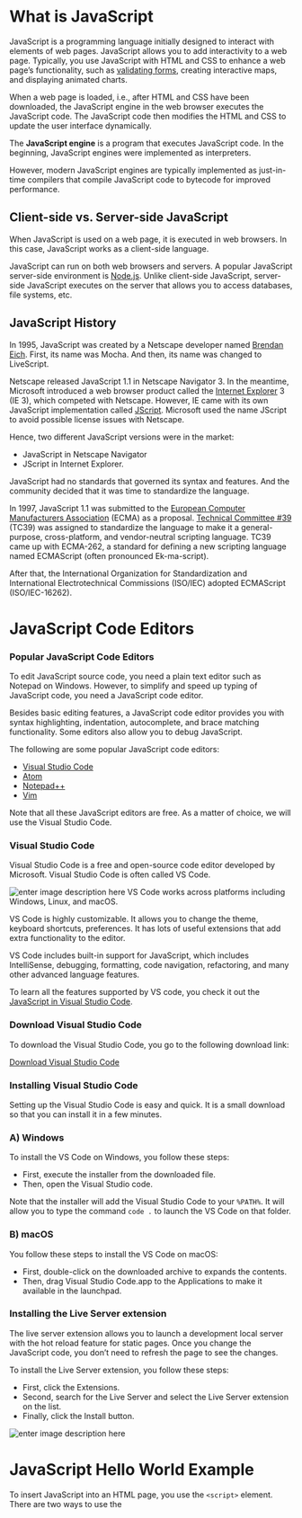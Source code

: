 
#  What is JavaScript

JavaScript is a programming language initially designed to interact with elements of web pages.
JavaScript allows you to add interactivity to a web page. Typically, you use JavaScript with HTML and CSS to enhance a web page’s functionality, such as [validating forms](https://www.javascripttutorial.net/javascript-dom/javascript-form-validation/), creating interactive maps, and displaying animated charts.

When a web page is loaded, i.e., after HTML and CSS have been downloaded, the JavaScript engine in the web browser executes the JavaScript code. The JavaScript code then modifies the HTML and CSS to update the user interface dynamically.

The **JavaScript engine** is a program that executes JavaScript code. In the beginning, JavaScript engines were implemented as interpreters.

However, modern JavaScript engines are typically implemented as just-in-time compilers that compile JavaScript code to bytecode for improved performance.

  

##  Client-side vs. Server-side JavaScript

When JavaScript is used on a web page, it is executed in web browsers. In this case, JavaScript works as a client-side language.

JavaScript can run on both web browsers and servers. A popular JavaScript server-side environment is [Node.js](https://www.javascripttutorial.net/nodejs-tutorial/). Unlike client-side JavaScript, server-side JavaScript executes on the server that allows you to access databases, file systems, etc.

## JavaScript History

In 1995, JavaScript was created by a Netscape developer named [Brendan Eich](https://en.wikipedia.org/wiki/Brendan_Eich). First, its name was Mocha. And then, its name was changed to LiveScript.

Netscape released JavaScript 1.1 in Netscape Navigator 3. In the meantime, Microsoft introduced a web browser product called the [Internet Explorer](https://en.wikipedia.org/wiki/Internet_Explorer) 3 (IE 3), which competed with Netscape. However, IE came with its own JavaScript implementation called [JScript](https://en.wikipedia.org/wiki/JScript). Microsoft used the name JScript to avoid possible license issues with Netscape.

Hence, two different JavaScript versions were in the market:

-   JavaScript in Netscape Navigator
-   JScript in Internet Explorer.

JavaScript had no standards that governed its syntax and features. And the community decided that it was time to standardize the language.

In 1997, JavaScript 1.1 was submitted to the [European Computer Manufacturers Association](https://www.ecma-international.org/) (ECMA) as a proposal. [Technical Committee #39](https://www.ecma-international.org/memento/tc39-m.htm) (TC39) was assigned to standardize the language to make it a general-purpose, cross-platform, and vendor-neutral scripting language.
TC39 came up with ECMA-262, a standard for defining a new scripting language named ECMAScript (often pronounced Ek-ma-script).

After that, the International Organization for Standardization and International Electrotechnical Commissions (ISO/IEC) adopted ECMAScript (ISO/IEC-16262).


# JavaScript Code Editors


### Popular JavaScript Code Editors
To edit JavaScript source code, you need a plain text editor such as Notepad on Windows. However, to simplify and speed up typing of JavaScript code, you need a JavaScript code editor.

Besides basic editing features, a JavaScript code editor provides you with syntax highlighting, indentation, autocomplete, and brace matching functionality. Some editors also allow you to debug JavaScript.

The following are some popular JavaScript code editors:
-   [Visual Studio Code](https://code.visualstudio.com/)
-   [Atom](https://atom.io/)
-   [Notepad++](https://notepad-plus-plus.org/)
-   [Vim](https://www.vim.org/)

Note that all these JavaScript editors are free. As a matter of choice, we will use the Visual Studio Code.

### Visual Studio Code

Visual Studio Code is a free and open-source code editor developed by Microsoft. Visual Studio Code is often called VS Code.

![enter image description here](https://www.javascripttutorial.net/wp-content/uploads/2019/12/JavaScript-Code-Editor-VS-Code.png)
VS Code works across platforms including Windows, Linux, and macOS.

VS Code is highly customizable. It allows you to change the theme, keyboard shortcuts, preferences. It has lots of useful extensions that add extra functionality to the editor.

VS Code includes built-in support for JavaScript, which includes IntelliSense, debugging, formatting, code navigation, refactoring, and many other advanced language features.

To learn all the features supported by VS code, you check it out the [JavaScript in Visual Studio Code](https://code.visualstudio.com/docs/languages/javascript).

### Download Visual Studio Code
To download the Visual Studio Code, you go to the following download link:

[Download Visual Studio Code](https://code.visualstudio.com/download)

### Installing Visual Studio Code

Setting up the Visual Studio Code is easy and quick. It is a small download so that you can install it in a few minutes.

### A) Windows

To install the VS Code on Windows, you follow these steps:

-   First, execute the installer from the downloaded file.
-   Then, open the Visual Studio code.

Note that the installer will add the Visual Studio Code to your `%PATH%`. It will allow you to type the command `code .` to launch the VS Code on that folder.

### B) macOS

You follow these steps to install the VS Code on macOS:

-   First, double-click on the downloaded archive to expands the contents.
-   Then, drag Visual Studio Code.app to the Applications to make it available in the launchpad.

### Installing the Live Server extension

The live server extension allows you to launch a development local server with the hot reload feature for static pages. Once you change the JavaScript code, you don’t need to refresh the page to see the changes.

To install the Live Server extension, you follow these steps:

-   First, click the Extensions.
-   Second, search for the Live Server and select the Live Server extension on the list.
-   Finally, click the Install button.

![enter image description here](https://www.javascripttutorial.net/wp-content/uploads/2020/04/Live-Server.png)

# JavaScript Hello World Example

To insert JavaScript into an HTML page, you use the `<script>` element. There are two ways to use the <script> element in an HTML page:

-   Embed JavaScript code directly into the HTML page.
-   Reference an external JavaScript code file..

### Embed JavaScript code in an HTML page
Placing JavaScript code inside the `<script>` element directly is not recommended and should be used only for proof of concept or testing purposes.

The JavaScript code in the `<script>` element is interpreted from top to bottom. For example:

    <!DOCTYPE html>
    <html lang="en">
    <head>
        <meta charset="UTF-8">
        <title>JavaScript Hello World Example</title>
        <script>
            alert('Hello, World!');
        </script>
    </head>
    <body>
    </body>
    </html>


In the `<script>` element, we use the **`alert()`** function to display the `Hello, World!` message.

### Include an external JavaScript file
To include a JavaScript from an external file:

-   First, create a file whose extension is `.js` e.g., `app.js` and place it in the `js` subfolder. Note that placing the JavaScript file in the `js` folder is not required however it is a good practice.
-   Then, use the URL to the JavasScript source code file in the `src` attribute of the `<script>` element.

The following shows the contents of the app.js file:

    alert('Hello, World!');

And the following shows the `helloworld.html` file:

    <!DOCTYPE html>
    <html lang="en">
    <head>
        <meta charset="UTF-8">
        <title>JavaScript Hello World Example</title>
        <script src="js/app.js"></script>
    </head>
    <body>
    
    </body>
    </html>

If you launch the `helloworld.html` file in the web browser, you will see an alert that displays the `Hello, World!` message.

Note that you can load a JavaScript file from a remote server. This allows you to serve up JavaScript from various domains e.g., content delivery network (CDN) to speed up the page.

When you have multiple JavaScript files on a page, the JavaScript engine interprets the files in the order that they appear. For example:

    <script src="js/service.js"></script>
    <script src="js/app.js"></script>

In this example, JavaScript engine will interpret the `service.js` and the `app.js` files in sequence. It completes interpreting the `service.js` file first before interpreting the `app.js` file.

For the page that includes many external JavaScript files, the blank page is shown during the page rendering phase.

To avoid this, you include the JavaScript file just before the `</body>` tag as shown in this example:

    <!DOCTYPE html>
    <html lang="en">
    <head>
        <meta charset="UTF-8">
        <title>JavaScript Hello World Example</title>
    </head>
    <body>
     
       <!-- end of page content here-->
       <script src="js/service.js"></script>
       <script src="js/app.js"></script>
    </body>
    </html>

### The async and defer attributes
To change how the browser load and execute JavaScript files, you use one of two attributes of the `<script>` element `async` and `defer`.

These attributes take effect only on the external script files. The `async` attribute instructs the web browser to execute the JavaScript file asynchronously. The `async` attribute does not guarantee the script files to execute in the order that they appear. For example:

    <script async src="service.js"></script>
    <script async src="app.js"></script>

The `app.js` file might execute before the `service.js` file. Therefore, you must ensure that there is no dependency between them.
The `defer` attribute requests the web browser to execute the script file after the HTML document has been parsed.

    <!DOCTYPE html>
    <html lang="en">
    <head>
        <meta charset="UTF-8">
        <title>JavaScript defer demonstration</title>
        <script defer src="defer-script.js"></script>
    </head>
    <body>
    </body>
    </html>

Even though we place the `<script>` element in the `<head>` section, the script will wait for the browser to receive the closing tag `<html>` to start executing.

### Summary

-   Use `<script>` element to include a JavaScript file in a HTML page.
-   The `async` attribute of the `<script>` element instructs the web browser to fetch the JavaScript file in parallel and then parse and execute as soon as the JavaScript file is available.
-   The `defer` attribute of the `<script>` element allows the web browser to execute the JavaScript file after the document has been parsed.

# JavaScript Syntax


### Statements

A statement is a code that declares a variable or instructs the JavaScript engine to do a task. A simple statement is terminated by a semicolon (`;`).

Although the semicolon (`;`) is optional; you should always use it to terminate a statement. For example, the following [declares a variable](https://www.javascripttutorial.net/javascript-variables/) and shows it to the console:

    let message = "Welcome to JavaScript";
    console.log(message);
    
### Blocks

A block is a sequence of zero or more simple statements. A block is delimited by a pair of curly brackets `{}`. For example:

    if (window.localStorage) {
      console.log('The local storage is supported');
    }

### Comments

Comments allow you to add notes or hints to JavaScript code. When executing the code, the JavaScript engine ignores the comments.

JavaScript supports single-line and block comments.

### Single-line comments

A single-line comment starts with two forward-slashes characters (`//`). A single-line comment makes all the text following the `//` on the same line into a comment. For example:

    // this is a single-line comment

### Block comments

A delimited comment begins with a forward slash and asterisk `/*` and ends with the opposite `*/` as in the following example:

    /* This is a block comment
    that can span multiple lines */

### Keywords & Reserved words
JavaScript defines a list of reserved keywords that have specific uses. Therefore, you cannot use the reserved keywords as identifiers or property names by rules.

The following table shows the JavaScript reserved words defined in ECMA-262:

![enter image description here](https://github.com/gitmag-group-admin/javascript-basic/blob/main/1.PNG?raw=truec)
### Declare a variable
To declare a variable, you use the `var` keyword followed by the variable name as follows:

    var message;

A variable name can be any valid identifier. By default, the `message` variable has a special value [`undefined`](https://www.javascripttutorial.net/javascript-data-types/#undefined) if you have not assigned a value to it.

Variable names follow these rules:
-   Variable names are case-sensitive. This means that the `message` and `Message` are different variables.
-   Variable names can only contain letters, numbers, underscores, or dollar signs and cannot contain spaces. Also, variable names must begin with a letter, an underscore (`_`) or a dollar sign (`$)`.
-   Variable names cannot use the reserved words.

By convention, variable names use camelcase like `message`, `yourAge`, and `myName`.

JavaScript is a dynamically typed language. This means that you don’t need to specify the variable’s [type](https://www.javascripttutorial.net/javascript-data-types/) in the declaration like other static typed languages such as Java or [C#](https://www.csharptutorial.net/csharp-tutorial/csharp-variables/).

Starting in ES6, you can use the `let` keyword to declare a variable like this:

    let message;
It’s a good practice to use the `let` keyword to declare a variable. Later, you’ll learn the differences [between `var` and `let` keywords](https://www.javascripttutorial.net/es6/difference-between-var-and-let/). And you should not worry about it for now.

### Initialize a variable
Once you have declared a variable, you can initialize it with a value. To initialize a variable, you specify the variable name, followed by an equals sign (`=`) and a value.

For example, The following declares the `message` variable and initializes it with a literal string `"Hello"`:

    let message;
    message = "Hello";
To declare and initialize a variable at the same time, you use the following syntax:

    let variableName = value;
For example, the following statement declares the `message` variable and initializes it with the literal string `"Hello"`:

    let message = "Hello";

### Change a variable

Once you initialize a variable, you can change its value by assigning a different value. For example:

    let message = "Hello";
    message = 'Bye';

### Constants
A constant holds a value that doesn’t change. To declare a constant, you use the const keyword. When defining a constant, you need to initialize it with a value. For example:

    const workday = 5;
Once defining a constant, you cannot change its value.

The following example attempts to change the value of the workday constant to 4 and causes an error:

    workday = 2;
Error:

    Uncaught TypeError: Assignment to constant variable.


# JavaScript Data Types

JavaScript has the primitive data types:
-   [`null`](https://www.javascripttutorial.net/javascript-data-types/#null)
-   [`undefined`](https://www.javascripttutorial.net/javascript-data-types/#undefined)
-   [`boolean`](https://www.javascripttutorial.net/javascript-data-types/#boolean)
-   [`number`](https://www.javascripttutorial.net/javascript-data-types/#number)
-   [`string`](https://www.javascripttutorial.net/javascript-data-types/#string)
- and a complex data type [`object`](https://www.javascripttutorial.net/javascript-data-types/#object).

JavaScript is a dynamically typed language. It means that a [variable](https://www.javascripttutorial.net/javascript-variables/) doesn’t associate with a type. In other words, a variable can hold a value of different types. For example:

    let counter = 120; // counter is a number
    counter = false;   // counter is now a boolean
    counter = "foo";   // counter is now a string
To get the current type of the value that the variable stores, you use the `[typeof](https://www.javascripttutorial.net/javascript-typeof/)` operator:

    let counter = 120;
    console.log(typeof(counter)); // "number"
    
    counter = false; 
    console.log(typeof(counter)); // "boolean"
    
    counter = "Hi";
    console.log(typeof(counter)); // "string"

Output:

    "number"
    "boolean"
    "string"

### The undefined type

The `undefined` type is a primitive type that has only one value `undefined`. By default, when a variable is declared but not initialized, it is assigned the value of `undefined`.

Consider the following example:

    let counter;
    console.log(counter);        // undefined
    console.log(typeof counter); // undefined

In this example, the `counter` is a variable. Since `counter` hasn’t been initialized, it is assigned the value `undefined`. The type of `counter` is also `undefined`.

It’s important to note that the `typeof` operator also returns `undefined` when you call it on a variable that hasn’t been declared:

    console.log(typeof undeclaredVar); // undefined

### The null type
The `null` type is the second primitive data type that also has only one value `null`. For example:

    let obj = null;
    console.log(typeof obj); // object
JavaScript defines that `null` is equal to `undefined` as follows:

    console.log(null == undefined); // true
### The number type
JavaScript uses the `number` type to represent both integer and floating-point numbers.

The following statement declares a variable and initializes its value with an integer:

    let num = 100;
To represent a floating-point number, you include a decimal point followed by at least one number. For example:

    let price= 12.5; 
    let discount = 0.05;
Note that JavaScript automatically converts a floating-point number into an integer number if the number appears to be a whole number.

The reason is that Javascript always wants to use less memory since a floating-point value uses twice as much memory as an integer value. For example:

    let price = 200.00; // interpreted as an integer 200
To get the range of the number type, you use `Number.MIN_VALUE` and `Number.MAX_VALUE`. For example:

    console.log(Number.MAX_VALUE); // 1.7976931348623157e+308
    console.log(Number.MIN_VALUE); // 5e-324

Also, you can use `Infinity` and `-Infinity` to represent the infinite number. For example:

    console.log(Number.MAX_VALUE + Number.MAX_VALUE); // Infinity
    console.log(-Number.MAX_VALUE - Number.MAX_VALUE); // -Infinity

### NaN

`NaN` stands for Not a Number. It is a special numeric value that indicates an invalid number. For example, the division of a string by a number returns `NaN`:.

    console.log('a'/2); // NaN;

The `NaN` has two special characteristics:

-   Any operation with `NaN` returns `NaN`.
-   The `NaN` does not equal any value, including itself.

Here are some examples:

    console.log(NaN/2); // NaN
    console.log(NaN == NaN); // false

### The string type

In JavaScript, a string is a sequence of zero or more characters. A string literal begins and ends with either a single quote(`'`) or a double quote (`"`).

A string that begins with a double quote must end with a double quote. Likewise, a string that begins with a single quote must also end with a single quote:

    let greeting = 'Hi';
    let message  = "Bye";
If you want to single quote or double quotes in a literal string, you need to use the backslash to escape it. For example:

    let message = 'I\'m also a valid string'; // use \ to escape the single quote (')
JavaScript strings are immutable. This means that it cannot be modified once created. However, you can create a new string from an existing string. For example:

    let str = 'JavaScript';
    str = str + ' String';
In this example:

-   First, declare the `str` variable and initialize it to a string of `'JavaScript'`.
-   Second, use the `+` operator to combine `'JavaScript'` with `' String'` to make its value as `'Javascript String'`.

Behind the scene, the JavaScript engine creates a new string that holds the new string `'JavaScript String'` and destroys the original strings `'JavaScript'` and `' String'`.

The following example attempts to change the first character of the string JavaScript:

    let s = 'JavaScript';
    s[0] = 'j';
    console.log(s)
The output is:

    'JavaScript'
But not:

    `'javaScript'`
### The boolean type
The `boolean` type has two literal values: `true` and `false` in lowercase. The following example declares two variables that hold the boolean values.

    let inProgress = true;
    let completed = false;
    
    console.log(typeof completed); // boolean

JavaScript allows values of other types to be converted into boolean values of `true` or `false`.

To convert a value of another data type into a boolean value, you use the [`Boolean()`](https://www.javascripttutorial.net/javascript-boolean/) function. 
For example:

    console.log(Boolean('Hi'));// true
    console.log(Boolean(''));  // false
    
    console.log(Boolean(20));  // true
    console.log(Boolean(Infinity));  // true
    console.log(Boolean(0));  // false
    
    console.log(Boolean({foo: 100}));  // true on non-empty object
    console.log(Boolean(null));// false

### The object type
In JavaScript, an [object](https://www.javascripttutorial.net/home/javascript-objects/) is a collection of [properties](https://www.javascripttutorial.net/home/javascript-object-properties/), where each property is defined as a key-value pair.

The following example defines an empty object using the object literal syntax:

    let emptyObject = {};
The following example defines the `person` object with two properties: `firstName` and `lastName`.

    let person = {
        firstName: 'John',
        lastName: 'Doe'
    };
A property name of an object can be any string. You can use quotes around the property name if it is not a valid identifier.

For example, if the person object has a property `first-name`, you must place it in the quotes such as `"first-name"`.

A property of an object can hold an object. For example:

    let contact = {
        firstName: 'John',
        lastName: 'Doe',
        email: 'john.doe@example.com',
        phone: '(408)-555-9999',
        address: {
            building: '4000',
            street: 'North 1st street',
            city: 'San Jose',
            state: 'CA',
            country: 'USA'
        }
    }
The `contact` object has the `firstName`, `lastName`, `email`, `phone`, and `address` properties.

The `address` property itself holds an object that has `building`, `street`, `city`, `state`, and `country` properties.

To access a object’s property, you can use

-   The dot notation (`.`)
-   The array-like notation (`[]`).

The following example uses the dot notation (`.`) to access the `firstName` and `lastName` properties of the `contact` object.

    console.log(contact.firstName);
    console.log(contact.lastName);
If you reference a property that does not exist, you’ll get an `undefined` value. For example:

    console.log(contact.age); // undefined
The following example uses the array-like notation to access the `email` and `phone` properties of the `contact` object.

    console.log(contact['phone']); // '(408)-555-9999'
    console.log(contact['email']); // 'john.doe@example.com'

# JavaScript Arrays
### Introduction to JavaScript arrays

In JavaScript, an array is an ordered list of values. Each value is called an element specified by an index.

![enter image description here](https://www.javascripttutorial.net/wp-content/uploads/2020/09/JavaScript-Array.png)
An JavaScript array has the following characteristics:

1.  First, an array can hold values of mixed types. For example, you can have an array that stores elements with the types number, string, and boolean.
2.  Second, the size of an array is dynamic and auto-growing. In other words, you don’t need to specify the array size upfront.

### Creating JavaScript arrays

JavaScript provides you with two ways to create an array. The first one is to use the `Array` constructor as follows:

    let scores = new Array();
The `scores` array is empty, which does hold any elements.

If you know the number of elements that the array will hold, you can create an array with an initial size as shown in the following example:

    let scores = Array(10);
To create an array and initialize it with some elements, you pass the elements as a comma-separated list into the `Array()` constructor.

For example, the following creates the `scores` array that has five elements (or numbers):

    let scores = new Array(9,10,8,7,6);
However, when you pass a value of another type like `string` into the `Array()` constructor, you create an array with an element of that value. For example:

    let athletes = new Array(3); // creates an array with initial size 3
    let scores = new Array(1, 2, 3); // create an array with three numbers 1,2 3
    let signs = new Array('Red'); // creates an array with one element 'Red'
JavaScript allows you to omit the `new` operator when you use the Array() constructor. For example, the following statement creates the `artists` array.

    let artists = Array();
In practice, you’ll rarely use the `Array()` constructor to create an array.

The more preferred way to create an array is to use the array literal notation:

    let arrayName = [element1, element2, element3, ...];
The array literal form uses the square brackets `[]` to wrap a comma-separated list of elements.

The following example creates the `colors` array that holds string elements:

    let colors = ['red', 'green', 'blue'];
To create an empty array, you use square brackets without specifying any element like this:

    let emptyArray = [];
### Accessing JavaScript array elements

JavaScript arrays are zero-based indexed. In other words, the first element of an array starts at index 0, the second element starts at index 1, and so on.

To access an element in an array, you specify an index in the square brackets `[]`:

    arrayName[index]
The following shows how to access the elements of the `mountains` array:

    let mountains = ['Everest', 'Fuji', 'Nanga Parbat'];
    
    console.log(mountains[0]); // 'Everest'
    console.log(mountains[1]); // 'Fuji'
    console.log(mountains[2]); // 'Nanga Parbat'
Output:

    [ 'Everest', 'Fuji', 'K2' ]

### Getting the array size

Typically, the `[length](https://www.javascripttutorial.net/javascript-array-length/)` property of an array returns the number of elements. The following example shows how to use the `length` property:

    let mountains = ['Everest', 'Fuji', 'Nanga Parbat'];
    console.log(mountains.length); // 3

### Basic operations on arrays

The following explains some basic operations on arrays. And you’ll learn advanced operations such as `[map()](https://www.javascripttutorial.net/javascript-array-map/)`, `[filter()](https://www.javascripttutorial.net/javascript-array-filter/)`, and `[reduce()](https://www.javascripttutorial.net/javascript-array-reduce/)` in the next tutorials.

### 1) Adding an element to the end of an array

To add an element to the end of an array, you use the `push()` method:

    let seas = ['Black Sea', 'Caribbean Sea', 'North Sea', 'Baltic Sea'];
    seas.push('Red Sea');
    
    console.log(seas); 
Output:

    [ 'Black Sea', 'Caribbean Sea', 'North Sea', 'Baltic Sea', 'Red Sea' ]

### 2) Adding an element to the beginning of an array

To add an element to the beginning of an array, you use the `unshift()` method:

    let seas = ['Black Sea', 'Caribbean Sea', 'North Sea', 'Baltic Sea'];
    seas.unshift('Red Sea');
    
    console.log(seas);

Output:

    [ 'Red Sea', 'Black Sea', 'Caribbean Sea', 'North Sea', 'Baltic Sea' ]
### 3) Removing an element from the end of an array
To remove an element from the end of an array, you use the `pop()` method:

    let seas = ['Black Sea', 'Caribbean Sea', 'North Sea', 'Baltic Sea'];
    const lastElement = seas.pop();
    console.log(lastElement); 

Output:

    Baltic Sea
### 4) Removing an element from the beginning of an array
To remove an element from the beginning of an array, you use the `shift()` method:

    let seas = ['Black Sea', 'Caribbean Sea', 'North Sea', 'Baltic Sea'];
    const firstElement = seas.shift();
    
    console.log(firstElement);
Output:

    Black Sea
### 5) Finding an index of an element in the array
To find the index of an element, you use the `indexOf()` method:

    let seas = ['Black Sea', 'Caribbean Sea', 'North Sea', 'Baltic Sea'];
    let index = seas.indexOf('North Sea');
    
    console.log(index); // 2
### 6) Check if an value is an array
To check if a value is an array, you use `Array.isArray()` method:

    console.log(Array.isArray(seas)); // true

# JavaScript Operators (1)



### Introduction to the JavaScript Arithmetic Operators

An arithmetic operator accepts numerical values as operands and returns a single numerical value. The numerical values can be literals or variables.

### Addition operator (+)

The addition operator returns the sum of two values. For example, the following uses the addition operator to calculate the sum of two numbers:

    let sum = 10 + 20;
    console.log(sum); // 30
Also, you can use the addition operator with two [variables](https://www.javascripttutorial.net/javascript-variables/). For example:

    let netPrice    = 9.99,
        shippingFee = 1.99;
    let grossPrice  = netPrice + shippingFee;
    
    console.log(grossPrice);
Output:

    11.98

If either value is a [string](https://www.javascripttutorial.net/string/), the addition operator uses the following rules:

-   If both values are strings, it concatenates the second string to the first one.
-   If one value is a string, it implicitly converts the numeric value into a string and conatenate two strings.

For example, the following uses the addition operator to add concatenate two strings:

    let x = '10',
        y = '20';
    let result = x + y;
    
    console.log(result);
Output:

    1020
The following example shows how to use the addition operator to calculate the sum of a number and a string:

    let result = 10 + '20';
    
    console.log(result);    
Output:

    `1020`
In this example, JavaScript converts the number `10` into a string `'10'` and concatenates the second string `'20'` to it.

### Subtraction operator (-)
The subtraction operator (`-`) subtracts one number from another. For example:

    let result = 30 - 10;
    console.log(result); // 20
If a value is a string, a boolean, null, or undefined, the JavaScript engine will:

-   First, convert the into a number using the Number() function.
-   Second, perform the subtraction.
- 
### Multiplication operator (*)
JavaScript uses the asterisk (*) to represent the multiplication operator. The multiplication operator multiplies two numbers and returns a single value. For example:

    let result = 2 * 3;
    console.log(result);
Output:

    6
If either value is not a number, the JavaScript engine implicitly converts it into a number using the `Number()` function and performs the multiplication. For example:

    let result = '5' * 2;
    
    console.log(result);
Output:

    10
### Divide operator (/)
Javascript uses the slash (`/`) character to represent the divide operator. The divide operator divides the first value by the second one. For example:

    let result = 20 / 10;
    
    console.log(result); // 2
If either value is not a number, the JavaScript engine converts it into a number for division. For example:

    let result = '20' / 2;
    console.log(result); // 10;

### JavaScript remainder operator
JavaScript uses the `%` to represent the remainder operator. The remainder operator returns the remainder left over when one value is divided by another value.

### JavaScript remainder operator examples
Let’s take some examples of using the JavaScript remainder operator.

#### 1) Using the remainder operator with positive dividend example

The following example shows how to use the remainder operator with a positive dividend:

    let remainder = 5 % -2;
    console.log(remainder); // 1
    
    remainder = 5 % 2;
    console.log(remainder); // 1

#### 2) Using the remainder operator with negative dividend example

The following example uses the remainder operator with a negative dividend:

    let remainder = -5 % 3;
    console.log(remainder); // -2
    
    remainder = -5 % -3;
    console.log(remainder); // -2

#### 3) Using the remainder operator special values
If a dividend is an `Infinity` and a divisor is a finite number, the remainder is `NaN`. For example:

    let remainder = Infinity % 2;
    console.log(remainder); // NaN

If a dividend is a finite number and a divisor is zero, the remainder is `NaN`:

    let remainder = 10 % 0;
    console.log(remainder); // NaN


### Using the remainder operator to check if a number is an odd number
To check if a number is an odd number, you use the remainder operator (`%`) like the following example:

    let num = 13;
    let isOdd = num % 2;
In this example, if the `num` is an odd number, the remainder is one. But if the `num` is an even number, the remainder is zero.

### JavaScript assignment operators
An assignment operator (`=`) assigns a value to a variable. The syntax of the assignment operator is as follows:

    let a = b;
In this syntax, JavaScript evaluates the expression `b` first and assigns the result to the variable `a`.

The following example declares the `counter` variable and initializes its value to zero:

    let counter = 0;
The following example increases the `counter` variable by one and assigns the result to the `counter` variable:

    let counter = 0;
    counter = counter + 1;

When evaluating the second statement, JavaScript evaluates the expression on the right hand first (`counter + 1`) and assigns the result to the `counter` variable. After the second assignment, the `counter` variable is `1`.

To make the code more concise, you can use the `+=` operator like this:

    let counter = 0;
    counter += 1;
In this syntax, you don’t have to repeat the `counter` variable twice in the assignment.

The following table illustrates assignment operators that are shorthand for another operator and the assignment:
![enter image description here](https://github.com/gitmag-group-admin/javascript-basic/blob/main/2.PNG?raw=true)
### Chaining JavaScript assignment operators
If you want to assign a single value to multiple variables, you can chain the assignment operators. For example:

    let a = 10, b = 20, c = 30;
    a = b = c; // all variables are 30

In this example, JavaScript evaluates from right to left. Therefore, it does the following:

    let a = 10, b = 20, c = 30;
    
    b = c; // b is 30
    a = b; // a is also 30 

### JavaScript unary operators
Unary operators work on one value. The following table shows the unary operators and their meanings:
![enter image description here](https://github.com/gitmag-group-admin/javascript-basic/blob/main/3.PNG?raw=true)
### Unary plus (+)
The unary plus operator is a simple plus sign (`+`). If you place the unary plus before a numeric value, it does nothing. For example

    let x = 10;
    let y = +x;
    
    console.log(y); // 10
the following uses the unary plus operator to convert the string `'10'` to the number `10`:

    let s = '10';
    console.log(+s); // 10
The following example uses the unary plus operator (`+`) converts a boolean value into a number, `false` to `0` and `true` to `1`.

    let f = false,
        t = true;
    
    console.log(+f); // 0
    console.log(+t); // 1

### Unary minus (-)
The unary minus operator is a single minus sign (`-`). If you apply the unary minus operator to a number, it negates the number. For example:

    let x = 10;
    let y = -x;
    
    console.log(y); // -10
If you apply the unary minus operator to a non-numeric value, it converts the value into a number using the same rules as the unary plus operator and then negates the value.

### Increment / Decrement operators
The increment operator has two plus signs (`++`) while the decrement operator has two minus signs (`--`).

Both increment and decrement operators have two versions: prefix and postfix. And you place the prefix and postfix versions of the increment or decrement operators before and after the variable to which they apply.

The following example uses the prefix increment operator to add one to a variable:

    let age = 25;
    ++age;
    
    console.log(age); // 26
It’s equivalent to the following:

    let age = 25;
    age = age + 1;
    console.log(age); // 26
The following example uses the prefix decrement operator to subtract one from a variable:

    let weight = 90;
    --weight;
    
    console.log(weight); // 89
It is equivalent to the following:

    let weight = 90;
    weight = weight - 1;
    
    console.log(weight); // 89
When you apply the prefix increment or decrement, JavaScript changes the variable before evaluating the statement. For example:

    let weight = 90;
    weight = ++weight + 5;
    
    console.log(weight); // 96

In this example:

-   First, increase the weight on the right-hand side so ++weight is 91
-   Second, add five to the ++weight that returns 96
-   Third, assign the result to the weight on the left-hand side.

Likewise, the following example uses a prefix decrement operator:

    let weight = 90;
    weight = --weight + 5;
    
    console.log(weight); // 94
In this example:

-   First, subtract one from the weight, –weight returns 89
-   Second, add five to the –weight that returns 94
-   Third, assign the result to the weight on the left-hand side.

The postfix increment or decrement operator changes the value after the statement is evaluated. For example:

    let weight = 90;
    let newWeight = weight++ + 5;
    
    console.log(newWeight); // 95
    console.log(weight); // 91
How it works.

-   First, add five to weight (90) and assign the result to the new weight (95)
-   Second, add one to the weight variable after the second statement completes, the weight becomes 91.
-   Third, output both newWeight and weight to the console.

When applying the increment/decrement operator to a non-numeric value, it performs the following steps :

-   First, convert the value into a number using the same rules as the unary plus (+) operator.
-   Then, add one to or subtract one from the value.


# JavaScript Operators (2)

### JavaScript Comparison Operators
To compare two values, you use a comparison operator. The following table shows the comparison operators in JavaScript:
  
![enter image description here](https://github.com/gitmag-group-admin/javascript-basic/blob/main/4.PNG?raw=true)

  A comparison operator returns a [Boolean](https://www.javascripttutorial.net/javascript-boolean/) value indicating that the comparison is true or not. See the following example:

    let r1 = 20 > 10; // true
    let r2 = 20 < 10; // false
    let r3 = 10 == 10; // true
A comparison operator takes two values. If the types of the values are not comparable, the comparison operator converts them into values of comparable types according to specific rules.

### Compare numbers

If values are numbers, the comparison operators perform a numeric comparison. For example:

    let a = 10, 
        b = 20; 
    
    console.log(a >= b);  // false
    console.log(a == 10); // true

This example is straightforward. The variable `a` is `10`, `b` is `20`. The expression `a >= b` expression returns `false` and the expression `a == 10` expression returns `true`.

### Compare strings

If the operands are strings, JavaScript compares the character codes numerically one by one in the string.

    let name1 = 'alice',
        name2 = 'bob';    
    
    let result = name1 < name2;
    console.log(result); // true
    console.log(name1 == 'alice'); // true
Because JavaScript compares the character codes in the strings numerically, you may receive an unexpected result, for example:

    let f1 = 'apple',
        f2 = 'Banana';
    let result = f2 < f1;
    console.log(result); // true
In this example, `f2` is less than `f1` because the letter `B` has the character code `66` while the letter `a` has the character code `97`.

To fix this, you need to:

-   First, convert the strings into a common format, either lowercase or uppercase
-   Second, compare the converted values

For example:

    let f1 = 'apple',
        f2 = 'Banana';
    
    let result = f2.toLowerCase() < f1.toLowerCase();
    console.log(result); // false
Note that the `toLowerCase()` is a method of the String object that converts the string to lowercase.

### Compare a number with a value of another type

If a value is a number and the other is not, the comparison operator will convert the non-numeric value into a number and compare them numerically. For example:

    console.log(10 < '20'); // true
In this example, the comparison operator converts the string `'20'` into the number `20` and compares with the number 10. Here is an example:

    console.log(10 == '10'); // true
In this example, the comparison operator converts the string `'10'` into the number `10` and compares them numerically.

### Compare a Boolean with another value
If a value is a Boolean value, JavaScript converts it to a number and compares the converted value with the other value; `true` is converted to `1` and `false` is converted to `0`. For example:

    console.log(true > 0); // true
    console.log(false < 1); // true
    console.log(true > false); // true
    console.log(false > true); // false
    console.log(true >= true); // true
    console.log(true <= true); // true
    console.log(false <= false); // true
    console.log(false >= false); // true

In addition to the above rules, the equal (`==`) and not-equal(`!=`) operators also have the following rules.

### Strict equal (`===`) and not strict equal (`!==`)
Besides the comparison operators above, JavaScript provides the strict equal ( `===`) and not strict equal ( `!==`) operators.

![enter image description here](https://github.com/gitmag-group-admin/javascript-basic/blob/main/5.PNG?raw=true)
The strict equal and not strict equal operators behave like the equal and not equal operators except that they don’t convert the operand before comparison. See the following example:

    console.log("10" == 10); // true
    console.log("10" === 10); // false

In the first comparison, since we use the equality operator, JavaScript converts the string into the number and performs the comparison.

However, in the second comparison, we use the strict equal operator ( `===`), JavaScript doesn’t convert the string before comparison, therefore the result is `false`.

### JavaScript Logical Operators
The logical operators are important in JavaScript because they allow you to compare variables and do something based on the result of that comparison.
For example, if the result of the comparison is `true`, you can run a block of code; if it’s `false`, you can execute another code block.

JavaScript provides three logical operators:

-   ! (Logical NOT)
-   || (Logical OR)
-   && (Logical AND)

#### 1) The Logical NOT operator (!)
JavaScript uses an exclamation point `!` to represent the logical NOT operator. The `!` operator can be applied to a single value of any type, not just a Boolean value.

When you apply the `!` operator to a boolean value, the `!` returns `true` if the value is `false` and `false` if the value if `true`. For example:

    let eligible = false,
        required = true;
    
    console.log(!eligible);
    console.log(!required);
Output:

    true
    false

In this example, the `eligible` is `true` so `!eligible` returns `false`. And since the `required` is `true`, the `!required` returns `false`.

When you apply the `!` operator to a non-Boolean value. The `!` operator first converts the value to a [boolean](https://www.javascripttutorial.net/javascript-data-types/#boolean) value and then negates it.


The following demonstrates the results of the logical `!` operator when applying to a non-boolean value:

    console.log(!undefined); // true
    console.log(!null); // true
    console.log(!20); //false
    console.log(!0); //true
    console.log(!NaN); //true
    console.log(!{}); // false
    console.log(!''); //true
    console.log(!'OK'); //false
    console.log(!false); //true
    console.log(!true); //false

#### 2) The Logical AND operator (`&&`)
JavaScript uses the double ampersand (`&&`) to represent the logical AND operator. The following expression uses the `&&` operator:

    let result = a && b;
If `a` can be converted to `true`, the `&&` operator returns the `b`; otherwise, it returns the `a`. In fact, this rule is applied to all boolean values.

The following truth table illustrates the result of the `&&` operator when it is applied to two Boolean values:
![enter image description here](https://github.com/gitmag-group-admin/javascript-basic/blob/main/6.PNG?raw=true)
The result of the `&&` operator is true only if both values are `true`, otherwise, it is `false`. For example:

    let eligible = false,
        required = true;
    
    console.log(eligible && required); // false

In this example, the `eligible` is `false`, therefore, the value of the expression `eligible && required` is `false`.

See the following example:

    let eligible = true,
        required = true;
    
    console.log(eligible && required); // true

In this example, both `eligible` and `required` are `true`, therefore, the value of the expression `eligible && required` is `true`.

### The chain of `&&` operators
The following expression uses multiple `&&` operators:

    let result = value1 && value2 && value3;
The `&&` operator carries the following:

-   Evaluates values from left to right.
-   For each value, converts it to a boolean. If the result is `false`, stops and returns the original value.
-   If all values are truthy values, returns the last value.

In other words, The `&&` operator returns the first falsy value or the last value if none were found.

#### 3) The Logical OR operator (`||`)

JavaScript uses the double pipe `||` to represent the logical OR operator. You can apply the `||` operator to two values of any type:

    let result = a || b;
If `a` can be converted to `true`, returns `a`; else, returns `b`. This rule is also applied to boolean values.

The following truth table illustrates the result of the `||` operator based on the value of the operands:
![enter image description here](https://github.com/gitmag-group-admin/javascript-basic/blob/main/7.PNG?raw=true)
The `||` operator returns `false` if both values evaluate to `false`. In case either value is `true`, the `||` operator returns `true`. For example:

    let eligible = true,
        required = false;
    
    console.log(eligible || required); // true

The following expression applies the `||` operator to the two non-boolean values:

In this example, the eligible || required returns true because one of the values (`required`) is true. See another example:

    let eligible = false,
        required = false;
    
    console.log(eligible || required); // false

In this example, the expression `eligible || required` returns `false` because both values are `false`.

### The `||` operator is also short-circuited
Similar to the `&&` operator, the `||` operator is short-circuited. It means that if the first value evaluates to `true`, the `&&` operator doesn’t evaluate the second one.

### The chain of `||` operators

The following example shows how to use multiple || operators in an expression:

    let result = value1 || value2 || value3;
The `||` operator does the following:

-   Evaluates values from left to right.
-   For each value, converts it to a boolean value. If the result of the conversion is `true`, stops and returns the value.
-   If all values have been evaluated to `false`, returns the last value.

In other words, the chain of the `||` operators returns the first truthy value or the last one if no truthy value was found.

# JavaScript if
### Introduction to the JavaScript if statement
The `if` statement executes block if a condition is `true`. The following shows the syntax of the `if` statement:

    if( condition )
       statement;
The `condition` can be a value or an expression. Typically, the condition evaluates to a [Boolean](https://www.javascripttutorial.net/javascript-data-types/#boolean) value, which is `true` or `false`.

If the `condition` evaluates to `true`, the `if` statement executes the `statement`. Otherwise, the `if` statement passes the control to the next statement after it.

If the `condition` evaluates to a non-Boolean value, JavaScript implicitly converts its result to a Boolean value by calling the [`Boolean()`](https://www.javascripttutorial.net/javascript-boolean/) function.

If you have more than one statement to execute, you need to use wrap them in a block using a pair of curly braces as follows:

    if (condition) {
      // statements to execute
    }
However, it’s a good practice to always use curly braces with the `if` statement. By doing this, you make your code easier to maintain and avoid possible mistakes.

### JavaScript if statement examples
The following example uses the `if` statement to check if the age is equal to or greater than `18`:

    let age = 18;
    if (age >= 18) {
      console.log('You can sign up');
    }
Output:

    `You can sign up`

How it works.

First, declare and initialize the [variable](https://www.javascripttutorial.net/javascript-variables/) `age` to `18`:

    let age = 18;

Second, check if the age is greater or equal to `18` using the `if` statement. Because the expression `age >= 18` is `true`, the code inside the `if` statement executes that outputs a message to the console:

    if (age >= 18) {
      console.log('You can sign up');
    }
The following example also uses the `if` statement. However, the `age` is `16` which causes the condition to evaluate to `false`. Therefore, you won’t see any message in the output:

    let age = 16;
    if (age >= 18) {
      console.log('You can sign up');
    }

### Nested if statement
It’s possible to use an `if` statement inside another `if` statement. For example:

    let age = 16;
    let state = 'CA';
    
    if (state == 'CA') {
      if (age >= 16) {
        console.log('You can drive.');
      }
    }
Output:

    You can drive.

### Introduction to the JavaScript if…else statement
The `[if]` statement executes a block if a condition is `true`. When the condition is `false`, it does nothing. But if you want to execute a statement if the condition is `false`, you can use an `if...else` statement.

The following shows the syntax of the `if...else` statement:

    if( condition ) {
      // ...
    } else { 
      // ...
    }
In this syntax, the `condition` is a value or an expression that evaluates to `true` or `false`. If the condition is `true`, the `if...else` statement executes the block that follows the `if` branch.

If the condition is `false`, the `if...else` statement executes the block that follows the `else` branch.

Typically, the `condition` evaluates to a boolean value, which is `true` or `false`. However, if it evaluates to a non-boolean value, the `if...else` statement will convert it to the boolean value.

### JavaScript if…else statement examples
The following example uses the `if...else` statement to check if the age is greater than or equal to 18:

    let age = 18;
    
    if (age >= 18) {
      console.log('You can sign up.');
    } else {
      console.log('You must be at least 18 to sign up.');
    }
In this example, the `age` is `18`. Therefore, the expression `age >= 18` is `true`. Hence, you’ll see the following message in the console:

    You can sign up.
The following example is the same as above except that the `age` is `18` instead of `16`:

    let age = 16;
    
    if (age >= 18) {
      console.log('You can sign up.');
    } else {
      console.log('You must be at least 18 to sign up.');
    }
Output:

    `You must be at least 18 to sign up.`
In this example, the `age` is `16`. Therefore, the expression `age >= 18` evaluates to `false`. Hence, the statement in the `else` branch executes that output the message to the console.

The following example uses a logical operator AND (&&) as the condition in the if block:

    let age = 16;
    let country = 'USA';
    
    if (age >= 16 && country === 'USA') {
      console.log('You can get a driving license.');
    } else {
      console.log('You are not eligible to get a driving license.');
    }
Because the age is 16 and the country is the USA, the following expression returns true.

    age >= 16 && country === 'USA'
And you see the following output:

    You can get a driving license.

### Introduction to the JavaScript if else if statement
The `[if]` an [if…else](https://www.javascripttutorial.net/javascript-if-else/) statements accept a single condition and execute the `if` or `else` block accordingly based on the condition.

To check multiple conditions and execute the corresponding block if a condition is `true`, you use the `if...else...if` statement like this:

    if (condition1) {
      // ...
    } else if (condition2) {
      // ...
    } else if (condition3) {
      //...
    } else {
      //...
    }

In this syntax, the `if...else...if` statement has three conditions. In theory, you can have as many conditions as you want to, where each `else...if` branch has a condition.

The `if...else...if` statement checks the conditions from top to bottom and executes the corresponding block if the condition is `true`.

The `if...else...if` statement stops evaluating the remaining conditions as soon as a condition is `true`. For example, if the `condition2` is `true`, the `if...else...if` statement won’t evaluate the `condition3`.

If all the conditions are `false`, the `if...else...if` statement executes the block in the `else` branch.

### JavaScript if else if examples
Let’s take some examples of using the `if...else...if` statement.

#### 1) A simple JavaScript if…else…if statement example

The following example uses the `if...else...if` statement to get the month name from a month number:

    let month = 6;
    let monthName;
    
    if (month == 1) {
      monthName = 'Jan';
    } else if (month == 2) {
      monthName = 'Feb';
    } else if (month == 3) {
      monthName = 'Mar';
    } else if (month == 4) {
      monthName = 'Apr';
    } else if (month == 5) {
      monthName = 'May';
    } else if (month == 6) {
      monthName = 'Jun';
    } else if (month == 7) {
      monthName = 'Jul';
    } else if (month == 8) {
      monthName = 'Aug';
    } else if (month == 9) {
      monthName = 'Sep';
    } else if (month == 10) {
      monthName = 'Oct';
    } else if (month == 11) {
      monthName = 'Nov';
    } else if (month == 12) {
      monthName = 'Dec';
    } else {
      monthName = 'Invalid month';
    }
    console.log(monthName);
Output:

```
Jun
```

In this example, we compare the month with 12 numbers from 1 to 12 and assign the corresponding month name to the `monthName` variable.

Since the month is `6`, the expression `month==6` evaluates to `true`. Therefore, the `if...else...if` statement assigns the literal string `'Jun'` to the `monthName` variable. Therefore, you see `Jun` in the console.

If you change the month to a number that is not between 1 and 12, you’ll see the `Invalid Month` in the console because the `else` clause will execute.

#### 2) Using JavaScript if…else…if statement to calculate the body mass index
The following example calculates a body mass index (BMI) of a person. It uses the `if...else...if` statement to determine the weight status based on the BMI:

    let weight = 70; // kg
    let height = 1.72; // meter
    
    // calculate the body mass index (BMI)
    let bmi = weight / (height * height);
    
    let weightStatus;
    
    if (bmi < 18.5) {
      weightStatus = 'Underweight';
    } else if (bmi >= 18.5 && bmi <= 24.9) {
      weightStatus = 'Healthy Weight';
    } else if (bmi >= 25 && bmi <= 29.9) {
      weightStatus = 'Overweight';
    } else {
      weightStatus = 'Obesity';
    }
    
    console.log(weightStatus);

Output:

    `Healthy Weight`
How it works.

-   First, declare two variables that hold the weight in kilogram and height in meter. In a realworld application, you’ll get these values from a web form.
-   Second, calculate the body mass index by dividing the weight by the square of the height.
-   Third, determine the weight status based on the BMI using the `if...else..if` statement.
-   Finally, output the weight status to the console.

### Introduction to JavaScript ternary

When you want to execute a block if a condition evaluates to `true`, you often use an [if…else](https://www.javascripttutorial.net/javascript-if-else/) statement. For example:

    let age = 18;
    let message;
    
    if (age >= 16) {
      message = 'You can drive.';
    } else {
      message = 'You cannot drive.';
    }
    
    console.log(message);

In this example, we show a message that a person can drive if the age is greater than or equal to 16. Alternatively, you can use a ternary operator instead of the [if-else](https://www.javascripttutorial.net/javascript-if-else/) statement like this:

    let age = 18;
    let message;
    
    age >= 16 ? (message = 'You can drive.') : (message = 'You cannot drive.');
    
    console.log(message);

Or you can use the ternary operator in an expression as follows:

    let age = 18;
    let message;
    
    message = age >= 16 ? 'You can drive.' : 'You cannot drive.';
    
    console.log(message);

Here’s the syntax of the ternary operator:

    `condition ? expressionIfTrue : expressionIfFalse;`
In this syntax, the `condition` is an expression that evaluates to a Boolean value, either `true` or `false`.

If the condition is `true`, the first expression (`expresionIfTrue`) executes. If it is false, the second expression (`expressionIfFalse`) executes.

The following shows the syntax of the ternary operator used in an expression:

    `let variableName = condition ? expressionIfTrue : expressionIfFalse;`
In this syntax, if the `condition` is `true`, the `variableName` will take the result of the first expression (`expressionIfTrue`) or `expressionIfFalse` otherwise.

### JavaScript ternary operator examples

Let’s take some examples of using the ternary operator.

#### 1) Using the JavaScript ternary operator to perform multiple statements

The following example uses the ternary operator to perform multiple operations, where each operation is separated by a comma. For example:

    let authenticated = true;
    let nextURL = authenticated
      ? (alert('You will redirect to admin area'), '/admin')
      : (alert('Access denied'), '/403');
    
    // redirect to nextURL here
    console.log(nextURL); // '/admin'

In this example, the returned value of the ternary operator is the last value in the comma-separated list.
#### 2) Simplifying ternary operator example
See the following example:

    let locked = 1;
    let canChange = locked != 1 ? true : false;

If the `locked` is 1, then the `canChange` variable is set to `false`, otherwise, it is set to `true`. In this case, you can simplify it by using a Boolean expression as follows:

    let locked = 1;
    let canChange = locked != 1;

#### 3) Using multiple JavaScript ternary operators example
The following example shows how to use two ternary operators in the same expression:

    let speed = 90;
    let message = speed >= 120 ? 'Too Fast' : speed >= 80 ? 'Fast' : 'OK';
    
    console.log(message);
Output:
```javascript
Fast
```

It’s a good practice to use the ternary operator when it makes the code easier to read. If the logic contains many `if...else` statements, you should avoid using the ternary operators.

# JavaScript switch case
### Introduction to the JavaScript switch case statement
The `switch` statement evaluates an `expression`, compares its result with `case` values, and executes the statement associated with the matching `case` value.

The following illustrates the syntax of the `switch` statement:

    switch (expression) {
        case value1:
            statement1;
            break;
        case value2:
            statement2;
            break;
        case value3:
            statement3;
            break;
        default:
            statement;
    }

How it works.

-   First, evaluate the `expression` inside the parentheses after the `switch` keyword.
-   Second, compare the result of the expression with the `value1`, `value2`, … in the `case` branches from top to bottom. The `switch` statement uses the strict comparison (`===`).
-   Third, execute the statement in the `case` branch where the result of the `expression` equals the value that follows the `case` keyword. The [`break`](https://www.javascripttutorial.net/javascript-break/) statement exits the `switch` statement. If you skip the `break` statement, the code execution falls through the original `case` branch into the next one. If the result of the `expression` does not strictly equal to any value, the `switch` statement will execute the `statement` in the `default` branch.

That the `switch` statement will stop comparing the `expression`‘s result with the remaining case values as long as it finds a match.

The `switch` statement is like the [if…else…if](https://www.javascripttutorial.net/javascript-if-else-if/) statement. But it has more readable syntax.

In practice, you often use a `switch` statement to replace a complex `if...else...if` statement to make the code more readable.

Technically, the `switch` statement is equivalent to the following `if...else...if` statement:

    if (expression === value1) {
      statement1;
    } else if (expression === value2) {
      statement2;
    } else if (expression === value3) {
      statement3;
    } else {
      statement;
    }

### JavaScript switch case examples
Let’s take some examples of using the JavaScript `switch` statement.

#### 1) Using JavaScript switch statement to get the day of the week
The following example uses the `switch` statement to get the day of the week based on a day number:

    let day = 3;
    let dayName;
    
    switch (day) {
      case 1:
        dayName = 'Sunday';
        break;
      case 2:
        dayName = 'Monday';
        break;
      case 3:
        dayName = 'Tuesday';
        break;
      case 4:
        dayName = 'Wednesday';
        break;
      case 5:
        dayName = 'Thursday';
        break;
      case 6:
        dayName = 'Friday';
        break;
      case 7:
        dayName = 'Saturday';
        break;
      default:
        dayName = 'Invalid day';
    }
    
    console.log(dayName); // Tuesday

Output:

    Tuesday
    
How it works.

First, declare the day variable that holds the day number and the day name variable (dayName).

Second, get the day of the week based on the day number using the `switch` statement. If the day is `1`, the day of the week is `Sunday`. If the day is `2`, the day of the week is `Monday`, and so on.

Third, output the day of the week to the console.

#### 2) Using the JavaScript switch statement to get the day count based of a month

The following example uses the `switch` statement to get the day count of a month:

    let year = 2016;
    let month = 2;
    let dayCount;
    
    switch (month) {
      case 1:
      case 3:
      case 5:
      case 7:
      case 8:
      case 10:
      case 12:
        dayCount = 31;
        break;
      case 4:
      case 6:
      case 9:
      case 11:
        dayCount = 30;
        break;
      case 2:
        // leap year
        if ((year % 4 == 0 && !(year % 100 == 0)) || year % 400 == 0) {
          dayCount = 29;
        } else {
          dayCount = 28;
        }
        break;
      default:
        dayCount = -1; // invalid month
    }
    
    console.log(dayCount); // 29

In this example, we have four cases:

-   If the month is 1, 3,5, 7, 8, 10, or 12, the number of days in a month is 31.
-   If the month is 4, 6, 9, or 11, the number of days in that month is 30.
-   If the month is 2, and the year is not the leap year, the number of days is 28. If the year is the leap year, the number of days is 29.
-   If the month is not in the valid range (1-12), the `default` branch executes and sets the `dayCount` variable to -1, which indicates the invalid month.

# JavaScript while Loop and  do…while Loop

### Introduction to the JavaScript while loop statement
The JavaScript `while` statement creates a loop that executes a block as long as a condition evaluates to `true`.

The following illustrates the syntax of the `while` statement:

    while (expression) {
        // statement
    }

The `while` statement evaluates the `expression` before each iteration of the loop.

If the `expression` evaluates to `true`, the `while` statement executes the `statement`. Otherwise, the `while` loop exits.

Because the `while` loop evaluates the `expression` before each iteration, it is known as a pretest loop.

If the `expression` evaluates to `false` before the loop enters, the `while` loop will never execute.

### JavaScript while loop example
The following example uses the `while` statement to output the odd numbers between 1 and 10 to the console:

    let count = 1;
    while (count < 10) {
        console.log(count);
        count +=2;
    }

Output:

    1
    3
    5
    7
    9

How the script works

-   First, declare and initialize the `count` variable to `1`.
-   Second, execute the statement inside the loop if the `count` variable is less than `10`. In each iteration, ouput the count to the console and increase the count by `2`.
-   Third, after `5` iterations, the `count` is `11`. Therefore, the condition `count < 10` is `false`, the loop exits.

### Introduction to the JavaScript do…while statement

The `do...while` loop statement creates a loop that executes a block until a condition evaluates to `false`.

The following statement illustrates the syntax of the `do...while` loop:

    do {
      statement;
    } while(expression);

Unlike the [`while`](https://www.javascripttutorial.net/javascript-while-loop/) loop, the `do-while` loop always executes the `statement` at least once before evaluating the `expression`.

Because the `do...while` loop evaluates expression after each iteration, it’s often referred to as a post-test loop.

Inside the loop body, you need to make changes to some [variables](https://www.javascripttutorial.net/javascript-variables/) to ensure that the `expression` is `false` after some iterations. Otherwise, you’ll have an indefinite loop.

Note that starting with ES6+, the trailing semicolon (`;`) after the `while(expression)` is optional. So you can use the following syntax:

    do {
      statement;
    } while(expression)

In practice, you often use the `do...while` statement when you want to execute the loop body at least once before checking the condition.

### JavaScript do while statement examples

Let’s take some examples of using the do…while statement.

#### 1) Simple JavaScript do while statement example

The following example uses the `do...while` statement to output five numbers from 0 to 4 to the console:

    let count = 0;
    do {
      console.log(count);
      count++;
    } while (count < 5)

Output:

    0
    1
    2
    3
    4

In this example:

-   First, declare and initialize the `count` variable to zero.
-   Second, show the `count` and increase its value by one in each iteration until its value is greater or equal 5.

#### 2) Using the JavaScript do while statement to make a simple number guessing game

The following example uses the `do...while` statement to generate a number guessing game.

The script generates a random integer between 1 and 10. And you have to make a number of guesses until your number matches the random number.

    // generate a secret number between 1 and 10
    const MIN = 1;
    const MAX = 10;
    
    let secretNumber = Math.floor(Math.random() * (MAX - MIN + 1)) + MIN;
    
    let guesses = 0; // for storing the number of guesses
    let hint = ''; // for storing hint
    let number = 0;
    do {
      // get input from user
      let input = prompt(`Please enter a number between ${MIN} and ${MAX}` + hint);
    
      // get the integer
      number = parseInt(input);
    
      // increase the number of guesses
      guesses++;
    
      // check input number with the secret number
      //  provide hint if needed
      if (number > secretNumber) {
        hint = ', and less than ' + number;
      } else if (number < secretNumber) {
        hint = ', and greater than ' + number;
      } else if (number == secretNumber) {
        alert(`Bravo! you're correct after ${guesses} guess(es).`);
      }
    } while (number != secretNumber);

How it works.

-   First, generate a random number between 1 and 10.
-   Second, [prompt](https://www.javascripttutorial.net/javascript-bom/javascript-prompt/) for input an integer and compare it with the secret number. If they are not equal, show a hint. Otherwise, display the congratulation message.

# JavaScript for Loop

### Introduction to the JavaScript for loop statement

The `for` loop statement creates a loop with three optional expressions. The following illustrates the syntax of the `for` loop statement:

    for (initializer; condition; iterator) {
        // statements
    }

#### 1) iterator
The `for` statement executes the `initializer` only once the loop starts. Typically, you declare and initialize a local loop variable in the initializer.

#### 2) condition
The `condition` is a boolean expression that determines whether the `for` should execute the next iteration.

The `for` statement evaluates the `condition` before each iteration. If the condition is `true` (or is not present), it executes the next iteration. Otherwise, it’ll end the loop.

#### 3) iterator
The `for` statement executes the `iterator` after each iteration.

In the `for` loop, the three expressions are optional. The following shows the `for` loop without any 

    expressions:
    for ( ; ; ) {
       // statements
    }

### JavaScript for loop examples
Let’s take some examples of using the `for` loop statement.

#### 1) A simple JavaScript for loop example

The following example uses the `for` loop statement to show numbers from 1 to 4 to console:

    for (let i = 1; i < 5; i++) {
      console.log(i);
    }

Output:

    1
    2
    3
    4

How it works.

-   First, declare a variable `counter` and initialize it to 1.
-   Second, display the value of `counter` in the console if `counter` is less than 5.
-   Third, increase the value of `counter` by one in each iteration of the loop.

#### 2) Using the JavaScript for loop without the initializer example
The following example uses a `for` loop that has no initializer expression:

    let j = 1;
    for (; j < 10; j += 2) {
      console.log(j);
    }

Output:

    1
    3
    5
    7
    9

#### 3) Using the JavaScript for loop without the condition example
Similar to the `initializer` expression, the `condition` expression is optional. If you omit the `condition` expression, you need to use a `[break]` statement to terminate the loop.

    for (let j = 1; ; j += 2) {
      console.log(j);
      if (j > 10) {
        break;
      }
    }

Output:

    1
    3
    5
    7
    9
    11

#### 3) Using the JavaScript for loop statement without any expression example
All three expressions of the `for` loop statements are optional. Therefore, you can omit all of them. For example:

    let j = 1;
    for (;;) {
      if (j > 10) {
        break;
      }
      console.log(j);
      j += 2;
    }

Output:

    1
    3
    5
    7
    9

#### 4) Using the JavaScript for loop without the loop body example
JavaScript allows the `for` statement to have an empty statement. In this case, you place a semicolon (`;`) immediately after the `for` statement.

For example, the following uses a for loop to calculate the sum of 10 numbers from 1 to 10:

    let sum = 0;
    for (let i = 0; i <= 9; i++, sum += i);
    console.log(sum);

Output:
```
55
```

# JavaScript break, continue, Comma Operator

### The label statement
In JavaScript, you can label a statement for later use. Here’s the syntax of the `label` statement:

    label: statement;

In this syntax, the label can be any valid identifier. For example, the following shows how to label a `for` loop using the `outer` label:

    outer: for (let i = 0; i < 5; i++) {
        console.log(i);
    }

Once defining a label, you can reference it in the `break` or `continue` statement.

### Introduction to JavaScript break statement

The `break` statement prematurely terminates a loop such as `for`, `do...while`, and `while` loop, a `switch`, or a `label` statement. Here’s the syntax of the `break` statement:

    break [label];
In this syntax, the `label` is optional if you use the `break` statement in a loop or `switch`. However, if you use the `break` statement with a label statement, you need to specify it.

This tutorial focuses on how to use the `break` statement to terminate the loop prematurely.

### Using JavaScript break statement in a for loop
The following `for` loop statement outputs five numbers from `0` to `4`:
```javascript
for (let i = 0; i < 5; i++) {
  console.log(i);
}
```
Output:
```
0
1
2
3
4
```

To terminate the `for` loop prematurely, you can use a `break` statement. For example, the following illustrates how to use a `break` statement inside a `for` loop:
```javascript
for (let i = 0; i < 5; i++) {
  console.log(i);
  if (i == 2) {
    break;
  }
}
```

Output:
```
0
1
2
```
In this example, we use an `if` statement inside the loop. If the current value of `i` is `2`, the `if` statement executes the `break` statement that terminates the loop.

### Using the break statement to terminate a nested loop
A nested loop has one loop inside another. For example, the following uses a nested `for` loop to output a pair of numbers from `1` to `3`:

```javascript
for (let i = 1; i <= 3; i++) {
  for (let j = 1; j <= 3; j++) {
    console.log(i, j);
  }
}
```

Output:

```
1 1
1 2
1 3
2 1
2 2
2 3
3 1
3 2
3 3
```
If you use a `break` statement inside an inner loop, it only terminates the enclosing loop. For example:
```javascript
for (let i = 1; i <= 3; i++) {
  for (let j = 1; j <= 3; j++) {
    if (i + j == 4) {
      break;
    }
    console.log(i, j);
  }
}
```
Output:
```
1 1
1 2
2 1
```
In this example, if the sum of `i` and `j` is `4`, the `break` statement terminates the inner loop. To terminate the nested loop, you use a label statement. For example:
```javascript
outer: for (let i = 1; i <= 3; i++) {
  for (let j = 1; j <= 3; j++) {
    if (i + j == 4) {
      break outer;
    }
    console.log(i, j);
  }
}
```
Output:
```
1 1
1 2
```
In this example, we label the outer loop with the label `outer`. Inside the inner loop, we specify the `outer` label in the `break` statement. The `break` statement to terminate the nested loop if the sum of `i` and `j` is `4`.

### Using JavaScript break statement in a while loop

The following output five numbers from 1 to 5 to the console using a `while` loop:
```javascript
let i = 0;

while (i < 5) {
  i++;
  console.log(i);
}
```
Output:

```
1
2
3
4
5
```
Like a `for` loop, the `break` statement terminates a `while` loop prematurely. For example:
```javascript
let i = 0;

while (i < 5) {
  i++;
  console.log(i);
  if (i == 3) {
    break;
  }
}
```
Output:
```
1
2
3
```
In this example, when the current value of `i` is `3`, the `break` statement terminates the loop. Therefore, you see only three numbers in the output.

### Introduction to the JavaScript continue statement
The `continue` statement terminates the execution of the statement in the current iteration of a loop and immediately continues to the next iteration.

Here’s the syntax of the continue statement:

```javascript
continue [label];
```
In this syntax, the label is optional. It is a valid identifier associated with the label of a statement. For more, check out the `break` statement tutorial for more information on the label statement.

Typically, you use the `continue` with an `if` statement like this:

```javascript
// inside a loop
if(condition){
  continue;
}
```

In this syntax, the `if` statement specifies a condition to execute the `continue` statement inside a loop.
### Using the continue statement in a for loop

When using the `continue` statement in a `for` loop, it doesn’t terminate the loop entirely. Instead, it jumps to the `iterator` expression.

The following example uses a `continue` in a `for` loop to display the odd number in the console:
```javascript
for (let i = 0; i < 10; i++) {
  if (i % 2 === 0) {
    continue;
  }
  console.log(i);
}
```
Output:
```
1
3
5
7
9
```
In this example, the `for` loop iterates over the numbers from `0` to `9`.

The `i%2` returns the remainder of the division of the current value of `i` by `2`.

If the remainder is zero, the `if` statement executes the `continue` statement that skips the current iteration of the loop and jumps to the iterator expression `i++`. Otherwise, it outputs the value of `i` to the console.

### Using the continue statement in a while loop

When using the continue statement in a while loop, it doesn’t terminate the execution of the loop entirely. Instead, it jumps back to the condition.

The following example uses a continue statement in a while loop to display the odd numbers from 1 to 10:
```javascript
let i = 0;
while (i < 10) {
  i++;
  if (i % 2 === 0) {
    continue;
  }
  console.log(i);
}
```
Output:

```
1
3
5
7
9
```
### Using the continue statement with a label example
The `continue` statement can include an optional label like this:
```javascript
continue label;
```
The following nested loop displays pairs of numbers from 1 to 2:
```javascript
for (let i = 1; i < 4; i++) {
  for (let j = 1; j < 4; j++) {
    console.log(i, j);
  }
}
```
Output:
```
1 1
1 2
1 3
2 1
2 2
2 3
3 1
3 2
3 3
```
The following shows how to use the continue statement with a label:
```javascript
outer: for (let i = 1; i < 4; i++) {
  for (let j = 1; j < 4; j++) {
    if (i + j == 3) continue outer;
    console.log(i, j);
  }
}
```
Output:
```
1 1
3 1
3 2
3 3
```

### Introduction to the JavaScript comma operator
JavaScript uses a comma (`,`) to represent the comma operator. A comma operator takes two expressions, evaluates them from left to right, and returns the value of the right expression.

Here’s the syntax of the comma operator:
```
leftExpression, rightExpression
```
For example:
```javascript
let result = (10, 10 + 20);
console.log(result);
```
Output:
```
30
```
In this example, the 10, 10+20 returns the value of the right expression, which is 10+20. Therefore, the result value is 30.

See the following example:
```javascript
let x = 10;
let y = (x++, x + 1);

console.log(x, y);
```

Output:
`11 12`

In this example, we increase the value of `x` by one (`x++`), add one to `x` (`x+1`) and assign `x` to `y`. Therefore, `x` is `11`, and `y` is `12` after the statement.

However, to make the code more explicit, you can use two statements rather than one statement with a comma operator like this:

```javascript
let x = 10;
x++;
let y = x + 1;

console.log(x, y);
```
This code is more explicit.

In practice, you might want to use the comma operator inside a `for` loop to update multiple variables each time through the loop.

The following example uses the comma operator in a for loop to display an array of nine elements as a matrix of 3 rows and three columns:
```javascript
let board = [1, 2, 3, 4, 5, 6, 7, 8, 9];

let s = '';
for (let i = 0, j = 1; i < board.length; i++, j++) {
  s += board[i] + ' ';
  if (j % 3 == 0) {
    console.log(s);
    s = '';
  }
}
```
Output:

```
1 2 3
4 5 6
7 8 9
```

# JavaScript Functions
### Introduction to JavaScript functions
When developing an application, you often need to perform the same action in many places. For example, you may want to show a message whenever an error occurs.

To avoid repeating the same code all over places, you can use a function to wrap that code and reuse it.
### Declare a function
To declare a function, you use the `function` keyword, followed by the function name, a list of parameters, and the function body as follows:
```javascript
function functionName(parameters) {
    // function body
    // ...
}
```
The function name must be a valid JavaScript identifier. By convention, the function names are in camelCase and start with verbs like `getData()`, `fetchContents()`, and `isValid()`.

A function can accept zero, one, or multiple parameters. In the case of multiple parameters, you need to use a comma to separate two parameters.

The following declares a function `say()` that accepts no parameter:
```javascript
function say() {
}
```
The following declares a function named `square()` that accepts one parameter:
```javascript
function square(a) {
}
```
And the following declares a function named `add()` that accepts two parameters:
```javascript
function add(a, b) {
}
```
Inside the function body, you can write the code to implement an action. For example, the following `say()` function simply shows a message to the console:
```javascript
function say(message) {
    console.log(message);
}
```
In the body of the `say()` function, we call the `console.log()` function to output a message to the console.

### Calling a function

To use a function, you need to call it. Calling a function is also known as invoking a function. To call a function, you use its name followed by arguments enclosing in parentheses like this:
```javascript
functionName(arguments);
```
When calling a function, JavaScript executes the code inside the function body. For example, the following shows how to call the `say()` function:
```javascript
say('Hello');
```
In this example, we call the `say()` function and pass a literal string `'Hello'` into it.

### Parameters vs. Arguments
The terms parameters and arguments are often used interchangeably. However, they are essentially different.

When declaring a function, you specify the parameters. However, when calling a function, you pass the arguments that are corresponding to the parameters.

For example, in the `say()` function, the `message` is the parameter and the `'Hello'` string is an argument that corresponds to the `message` parameter.
### Returning a value
Every function in JavaScript implicitly returns `undefined` unless you explicitly specify a return value. For example:
```javascript
function say(message) {
    console.log(message);
}

let result = say('Hello');
console.log('Result:', result);
```
Output:
```javascript
Hello
Result: undefined
```
To specify a return value for a function, you use the `return` statement followed by an expression or a value, like this:
```javascript
return expression;
```
For example, the following `add()` function returns the sum of the two arguments:
```javascript
function add(a, b) {
    return a + b;
}
```
The following shows how to call the `add()` function:
```javascript
let sum = add(10, 20);
console.log('Sum:', sum);
```
Output:
```http
Sum: 30
```
The following example uses multiple `return` statements in a function to return different values based on conditions:
```javascript
function compare(a, b) {
    if (a > b) {
        return -1;
    } else if (a < b) {
        return 1;
    }
    return 0;
}
```
The `compare()` function compares two values. It returns:

-   -1 if the first argument is greater than the second one.
-   1 if the first argument is less than the second one.
-   0 if the first argument equals the second one.

The function immediately stops executing immediately when it reaches the `return` statement. Therefore, you can use the `return` statement without a value to exit the function prematurely, like this:
```javascript
function say(message) {
    // show nothing if the message is empty
    if (! message ) {
        return;
    }
    console.log(message);
}
```
In this example, if the `message` is blank (or `undefined`), the `say()` function will show nothing.

The function can return a single value. If you want to [return multiple values from a function](https://www.javascripttutorial.net/javascript-return-multiple-values/), you need to pack these values in an array or an object.

### Function hoisting

In JavaScript, you can use a function before declaring it. For example:
```javascript
showMe(); // a hoisting example

function showMe(){
    console.log('an hoisting example');
}
```
This feature is called [hoisting](https://www.javascripttutorial.net/javascript-hoisting/).

Function hoisting is a mechanism that the JavaScript engine physically moves function declarations to the top of the code before executing them.

The following shows the version of the code before the JavaScript engine executes it:

    `function showMe(){
        console.log('a hoisting example');
    }
    
    showMe(); // a hoisting example`

### Storing functions in variables
[Functions](https://www.javascripttutorial.net/javascript-function/) are first-class citizens in JavaScript. In other words, you can treat functions like values of other types.

The following defines the `add()` function and assigns the function name to the variable `sum`:
```javascript
function add(a, b) {
    return a + b;
}

let sum = add;
```

In the assignment statement, we don’t include the opening and closing parentheses at the end of the `add` identifier. We also don’t execute the function but reference the function.

By doing this, we can have two ways to execute the same function. For example, we can call it normally as follows:

```javascript
let result = add(10, 20);
```
Alternatively, we can all the `add()` function via the `sum` variable like this:

```javascript
let result = sum(10,20);
```
### Passing a function to another function

Because functions are values, you can pass a function as an argument into another function.

The following declares the `average()` function that takes three arguments. The third argument is a function:
```javascript
function average(a, b, fn) {
    return fn(a, b) / 2;
}
```
Now, you can pass the `sum` function to the `average()` function as follows:
```javascript
let result = average(10, 20, sum);
```
Put it all together:
```javascript
function add(a, b) {
    return a + b;
}

let sum = add;

function average(a, b, fn) {
    return fn(a, b) / 2;
}

let result = average(10, 20, sum);

console.log(result);
```
Output:
```
15
```

### Introduction to JavaScript anonymous functions
An anonymous function is a [function](https://www.javascripttutorial.net/javascript-function/) without a name. The following shows how to define an anonymous function:
```javascript
(function () {
   //...
});
```
Note that if you don’t place the anonymous function inside the `()`, you’ll get a syntax error. The `()` makes the anonymous function an expression that returns a function object.

An anonymous function is not accessible after its initial creation. Therefore, you often need to assign it to a variable.

For example, the following shows an anonymous function that displays a message
```javascript
let show = function() {
    console.log('Anonymous function');
};

show();
```
In this example, the anonymous function has no name between the `function` keyword and parentheses `()`. Because we need to call the anonymous function later, we assign the anonymous function to the `show` variable.

### Using anonymous functions as arguments
In practice, you often pass anonymous functions as arguments to other functions. For example:
```javascript
setTimeout(function() {
    console.log('Execute later after 1 second')
}, 1000);
```
In this example, we pass an anonymous function into the `setTimeout()` function. The `setTimeout()` function executes this anonymous function one second later.

### Immediately invoked function execution

If you want to create a function and execute it immediately after the declaration, you can declare an anonymous function like this:
```javascript
(function() {
    console.log('IIFE');
})();
```
How it works.

First, define a function expression:
```javascript
(function () {
    console.log('Immediately invoked function execution');
})
```
This expression returns a function.

Second, call the function by adding the trailing parentheses `()`:
```javascript
(function () {
    console.log('Immediately invoked function execution');
})();
```
and sometimes, you may want to pass arguments into it, like this:
```javascript
let person = {
    firstName: 'John',
    lastName: 'Doe'
};

(function () {
    console.log(person.firstName} + ' ' + person.lastName);
})(person);
```
### Arrow functions
ES6 introduced [arrow function](https://www.javascripttutorial.net/es6/javascript-arrow-function/) expression that provides a shorthand for declaring anonymous functions:

For example, this function:
```javascript
let show = function () {
    console.log('Anonymous function');
};
```
… can be shortened using the following arrow function:
```javascript
let show = () => console.log('Anonymous function');
```
Similarly, the following anonymous function:
```javascript
let add = function (a, b) {
    return a + b;
};
```
… is functionally equivalent to the following arrow function:
```javascript
let add = (a, b) => a + b;
```
# JavaScript Recursive Function
## Introduction to the JavaScript recursive functions
A recursive function is a [function](https://www.javascripttutorial.net/javascript-function/) that calls itself until it doesn’t. And this technique is called recursion.

Suppose that you have a function called `recurse()`. The `recurse()` is a recursive function if it calls itself inside its body, like this:
```javascript
function recurse() {
    // ...
    recurse();
    // ...
}
```
A recursive function always has a condition to stop calling itself. Otherwise, it will call itself indefinitely. So a recursive function typically looks like the following:
```javascript
function recurse() {
    if(condition) {
        // stop calling itself
        //...
    } else {
        recurse();
    }
}
```
Generally, you use recursive functions to break down a big problem into smaller ones. Typically, you will find the recursive functions in data structures like binary trees and graphs and algorithms such as binary search and quicksort.

### JavaScript recursive function examples
Let’s take some examples of using recursive functions.

#### 1) A simple JavaScript recursive function example

Suppose that you need to develop a function that counts down from a specified number to 1. For example, to count down from 3 to 1:
```
3
2
1
```
The following shows the `countDown()` function:
```javascript
function countDown(fromNumber) {
    console.log(fromNumber);
}

countDown(3);
```
This `countDown(3)` shows only the number 3.

To count down from the number 3 to 1, you can:

1.  show the number 3.
2.  and call the `countDown(2)` that shows the number 2.
3.  and call the `countDown(1)` that shows the number 1.

The following changes the `countDown()` to a recursive function:
```javascript
function countDown(fromNumber) {
    console.log(fromNumber);
    countDown(fromNumber-1);
}

countDown(3);
```
This `countDown(3)` will run until the call stack size is exceeded, like this:
```javascript
Uncaught RangeError: Maximum call stack size exceeded.
```
… because it doesn’t have the condition to stop calling itself.

The count down will stop when the next number is zero. Therefore, you add an [if condition](https://www.javascripttutorial.net/javascript-if/) as follows:
```javascript
function countDown(fromNumber) {
    console.log(fromNumber);

    let nextNumber = fromNumber - 1;

    if (nextNumber > 0) {
        countDown(nextNumber);
    }
}
countDown(3);
```
Output:
```
3
2
1
```
The `countDown()` seems to work as expected.

However, as mentioned in the [Function type tutorial](https://www.javascripttutorial.net/javascript-function-type/), the function’s name is a reference to the actual function object.

If the function name is set to `null` somewhere in the code, the recursive function will stop working.

For example, the following code will result in an error:
```javascript
let newYearCountDown = countDown;
// somewhere in the code
countDown = null;
// the following function call will cause an error
newYearCountDown(10);
```
Error:
`Uncaught TypeError: countDown is not a function`
How the script works:

-   First, assign the `countDown` function name to the variable `newYearCountDown`.
-   Second, set the `countDown` function reference to `null`.
-   Third, call the `newYearCountDown` function.

The code causes an error because the body of the `countDown()` function references the `countDown` function name, which was set to `null` at the time of calling the function.

To fix it, you can use a named function expression as follows:
```javascript
let countDown = function f(fromNumber) {
    console.log(fromNumber);

    let nextNumber = fromNumber - 1;

    if (nextNumber > 0) {
        f(nextNumber);
    }
}

let newYearCountDown = countDown;
countDown = null;
newYearCountDown(10);
```
#### 2) Calculate the sum of n natural numbers example

Suppose you need to calculate the sum of natural numbers from 1 to n using the recursion technique. To do that, you need to define the `sum()` recursively as follows:
```
sum(n) = n + sum(n-1)
sum(n-1) = n - 1 + sum(n-2)
...
sum(1) = 1
```
The following illustrates the `sum()` recursive function:
```javascript
function sum(n) {
  if (n <= 1) {
    return n;
  }
  return n + sum(n - 1);
}
```
# JavaScript Default Parameters
In JavaScript, default function parameters allow you to initialize named parameters with default values if no values or `undefined` are passed into the function.

    `function say(message='Hi') {
        console.log(message);
    }
    
    say(); // 'Hi'
    say('Hello') // 'Hello'`

The default value of the `message` paramater in the `say()` function is `'Hi'`.

### Arguments vs. Parameters
Sometimes, you can use the terms argument and parameter interchangeably. However, by definition, parameters are what you specify in the [function declaration](https://www.javascripttutorial.net/javascript-function/) whereas the arguments are what you pass into the function.

Consider the following `add()` function:
```javascript
function add(x, y) {
   return x + y;
}

add(100,200);
```
In this example, the `x` and `y` are the parameters of the `add()` function, and the values passed to the `add()` function `100` and `200` are the arguments.

### Setting JavaScript default parameters for a function

In JavaScript, a parameter has a default value of [undefined](https://www.javascripttutorial.net/javascript-data-types/#undefined). It means that if you don’t pass the arguments into the [function](https://www.javascripttutorial.net/javascript-function/), its parameters will have the default values of `undefined`.

See the following example:

    function say(message) {
        console.log(message);
    }
    
    say(); // undefined`

The `say()` function takes the `message` parameter. Because we didn’t pass any argument into the `say()` function, the value of the `message` parameter is `undefined`.

Suppose that you want to give the `message` parameter a default value 10.

A typical way for achieving this is to test parameter value and assign a default value if it is `undefined` using a [ternary operator](https://www.javascripttutorial.net/javascript-ternary-operator/):

    function say(message) {
        message = typeof message !== 'undefined' ? message : 'Hi';
        console.log(message);
    }
    say(); // 'Hi'

In this example, we didn’t pass any value into the `say()` function. Therefore, the default value of the message argument is `undefined`. Inside the function, we reassigned the `message` variable the `Hi` string.

ES6 provides you with an easier way to set the default values for the function parameters like this:
```javascript
function fn(param1=default1, param2=default2,..) {
}
```
In the syntax above, you use the [assignment operator](https://www.javascripttutorial.net/javascript-assignment-operators/) (`=`) and the default value after the parameter name to set a default value for that parameter. For example:

    function say(message='Hi') {
        console.log(message);
    }
    
    say(); // 'Hi'
    say(undefined); // 'Hi'
    say('Hello'); // 'Hello'

How it works.

-   In the first function call, we didn’t pass any argument into the `say()` function, therefore `message` parameter took the default value `'Hi'`.
-   In the second function call, we passed the `undefined` into the `say()` function, hence the `message` parameter also took the default value `'Hi'`.
-   In the third function call, we passed the `'Hello'` string into the `say()` function, therefore `message` parameter took the string `'Hello'` as the default value.

### More JavaScript default parameter examples

Let’s look at some more examples to learn some available options for setting default values of the function parameters.

#### 1) Passing undefined arguments

The following `createDiv()` function creates a new `<div>` element in the document with a specific height, width, and border-style:

    function createDiv(height = '100px', width = '100px', border = 'solid 1px red') {
        let div = document.createElement('div');
        div.style.height = height;
        div.style.width = width;
        div.style.border = border;
        document.body.appendChild(div);
        return div;
    }

The following doesn’t pass any arguments to the function so the `createDiv()` function uses the default values for the parameters.

```
createDiv();
```
Suppose you want to use the default values for the height and width parameters and specific border style. In this case, you need to pass `undefined` values to the first two parameters as follows:

```javascript
createDiv(undefined,undefined,'solid 5px blue');
```
#### 2) Evaluating default parameters

JavaScript engine evaluates the default arguments at the time you call the function. See the following example:

    function put(toy, toyBox = []) {
        toyBox.push(toy);
        return toyBox;
    }
    
    console.log(put('Toy Car'));
    // -> ['Toy Car']
    console.log(put('Teddy Bear'));
    // -> ['Teddy Bear'], not ['Toy Car','Teddy Bear']

The parameter can take a default value which is a result of a function.

Consider the following example:

    function date(d = today()) {
        console.log(d);
    }
    function today() {
        return (new Date()).toLocaleDateString("en-US");
    }
    date();

The `date()` function takes one parameter whose default value is the returned value of the `today()` function. The `today()` function returns today’s date in a specified string format.

When we declared the `date()` function, the `today()` function has not yet evaluated until we called the `date()` function.

We can use this feature to make arguments mandatory. If the caller doesn’t pass any argument, we throw an error as follows:

    function requiredArg() {
       throw new Error('The argument is required');
    }
    function add(x = requiredArg(), y = requiredArg()){
       return x + y;
    }
    
    add(10); // error
    add(10,20); // OK

#### 3) Using other parameters in default values
You can assign a parameter a default value that references other default parameters as shown in the following example:

    function add(x = 1, y = x, z = x + y) {
        return x + y + z;
    }
    
    console.log(add()); // 4

In the `add()` function:

-   The default value of the `y` is set to `x` parameter.
-   The default value of the `z` is the sum of `x` and `y`
-   The `add()` function returns the sum of `x`, `y`, and `z`.

The parameter list seems to have its own [scope](https://www.javascripttutorial.net/javascript-variable-scope/). If you reference the parameter that has not been initialized yet, you will get an error. For example:

    function subtract( x = y, y = 1 ) {
        return x - y;
    }
    subtract(10);

Error message:

    Uncaught ReferenceError: Cannot access 'y' before initialization

### Using functions

You can use a return value of a function as a default value for a parameter. For example:

    let taxRate = () => 0.1;
    let getPrice = function( price, tax = price * taxRate() ) {
        return price + tax;
    }
    
    let fullPrice = getPrice(100);
    console.log(fullPrice); // 110

In the `getPrice()` function, we called the `taxRate()` function to get the tax rate and use this tax rate to calculate the tax amount from the price.

### The arguments object

The value of the `arguments` object inside the function is the number of actual arguments that you pass to the function. For example:

    function add(x, y = 1, z = 2) {
        console.log( arguments.length );
        return x + y + z;
    }
    
    add(10); // 1
    add(10, 20); // 2
    add(10, 20, 30); // 3

Now, you should understand the JavaScript default function parameters and how to use them effectively.

# Javascript Object Methods
### Introduction to the JavaScript object methods

An object is a collection of key/value pairs or [properties](https://www.javascripttutorial.net/javascript-object-properties/). When the value is a function, the property becomes a method. Typically, you use methods to describe the object behaviors.

For example, the following adds the `greet` method to the `person` object:
```javascript
let person = {
    firstName: 'John',
    lastName: 'Doe'
};

person.greet = function () {
    console.log('Hello!');
}

person.greet();
```
Output:

    Hello!

In this example:

-   First, use a function expression to define a function and assign it to the `greet` property of the `person` object.
-   Then, call the method `greet()` method.

Besides using a function expression, you can define a function and assign it to an object like this:
```javascript
let person = {
    firstName: 'John',
    lastName: 'Doe'
};

function greet() {
    console.log('Hello, World!');
}

person.greet = greet;

person.greet();
```

In this example:

-   First, define the `greet()` function as a regular function.
-   Second, assign the function name to the the `greet` property of the `person` object.
-   Third, call the `greet()` method.

### Object method shorthand

JavaScript allows you to define methods of an object using the object literal syntax as shown in the following example:

```javascript
let person = {
    firstName: 'John',
    lastName: 'Doe',
    greet: function () {
        console.log('Hello, World!');
    }
};
```
ES6 provides you with the [concise method syntax](https://www.javascripttutorial.net/es6/object-literal-extensions/) that allows you to define a method for an object:
```javascript
let person = {
    firstName: 'John',
    lastName: 'Doe',
    greet() {
        console.log('Hello, World!');
    }
};

person.greet();
```
This syntax looks much cleaner and less verbose.

### The this value

Typically, methods need to access other properties of the object.

For example, you may want to define a method that returns the full name of the person object by concatenating the first name and last name.

Inside a method, the `this` value references the object that invokes the method. Therefore, you can access a property using the `this` value as follows:

```javascript
this.propertyName
```
The following example uses the `this` value in the `getFullName()` method:
```javascript
let person = {
    firstName: 'John',
    lastName: 'Doe',
    greet: function () {
        console.log('Hello, World!');
    },
    getFullName: function () {
        return this.firstName + ' ' + this.lastName;
    }
};


console.log(person.getFullName());
```
Output

    'John Doe'

# JavaScript Constructor Function

### Introduction to JavaScript constructor functions
In the [JavaScript objects tutorial](https://www.javascripttutorial.net/javascript-objects/), you learned how to use the object literal syntax to create a new object.

For example, the following creates a new person object with two properties `firstName` and `lastName`:
```javascript
let person = {
    firstName: 'John',
    lastName: 'Doe'
};
```
In practice, you often need to create many similar objects like the `person` object.

To do that, you can use a constructor function to define a custom type and the `new` operator to create multiple objects from this type.

Technically speaking, a constructor function is a regular [function](https://www.javascripttutorial.net/javascript-function/) with the following convention:

-   The name of a constructor function starts with a capital letter like `Person`, `Document`, etc.
-   A constructor function should be called only with the `new` operator.

The following example defines a constructor function called `Person`:
```javascript
function Person(firstName, lastName) {
    this.firstName = firstName;
    this.lastName = lastName;
}
```
In this example, the `Person` is the same as a regular function except that its name starts with the capital letter `P`.

To create a new instance of the `Person`, you use the `new` operator:
```javascript
let person = new Person('John','Doe');
```
Basically, the `new` operator does the following:

-   Create a new empty object and assign it to the `this` variable.
-   Assign the arguments `'John'` and `'Doe'` to the `firstName` and `lastName` properties of the object.
-   Return the `this` value.

It’s functionally equivalent to the following:
```javascript
function Person(firstName, lastName) {
    // this = {};

    // add properties to this
    this.firstName = firstName;
    this.lastName = lastName;

    // return this;
}
```
Therefore, the following statement:

```javascript
let person = new Person('John','Doe');
```
… returns the same result as the following statement:
```javascript
let person = {
    firstName: 'John',
    lastName: 'Doe'
};
```
However, the constructor function `Person` allows you to create multiple similar objects. For example:
```javascript
let person1 = new Person('Jane','Doe')
let person2 = new Person('James','Smith')
```
### Adding methods to JavaScript constructor functions
An object may have methods that manipulate its data. To add a method to an object created via the constructor function, you can use the `this` keyword. For example:
```javascript
function Person(firstName, lastName) {
    this.firstName = firstName;
    this.lastName = lastName;

    this.getFullName = function () {
        return this.firstName + " " + this.lastName;
    };
}
```
Now, you can create a new `Person` object and invoke the `getFullName()` method:
```javascript
let person = new Person("John", "Doe");
console.log(person.getFullName());
```
Output:
```
John Doe
```
The problem with the constructor function is that when you create multiple instances of the `Person`, the `this.getFullName()` is duplicated in every instance, which is not memory efficient.

To resolve this, you can use the [prototype](https://www.javascripttutorial.net/javascript-prototype/) so that all instances of a custom type can share the same methods.
### Returning from constructor functions

Typically, a constructor function implicitly returns `this` that set to the newly created object. But if it has a `return` statement, then here’s are the rules:

-   If `return` is called with an object, the constructor function returns that object instead of `this`.
-   If `return` is called with a value other than an object, it is ignored.

### Calling a constructor function without the `new` keyword

Technically, you can call a constructor function like a regular function without using the `new` keyword like this:
```javascript
let person = Person('John','Doe');
```
In this case, the `Person` just executes like a regular function. Therefore, the `this` inside the `Person` function doesn’t bind to the `person` variable but the [global object](https://www.javascripttutorial.net/es-next/javascript-globalthis/).

If you attempt to access the `firstName` or `lastName` property, you’ll get an error:
```css
console.log(person.firstName);
```
Error:

    TypeError: Cannot read property 'firstName' of undefined
Similarly, you cannot access the `getFullName()` method since it’s bound to the global object.
```css
person.getFullName();
```
Error:

    TypeError: Cannot read property 'getFullName' of undefined

To prevent a constructor function to be invoked without the `new` keyword, ES6 introduced the `[new.target](https://www.javascripttutorial.net/es6/javascript-new-target/)` property.

If a constructor function is called with the `new` keyword, the `new.target` returns a reference of the function. Otherwise, it returns `undefined`.

The following adds a statement inside the `Person` function to show the `new.target` to the console:

```javascript
function Person(firstName, lastName) {
    console.log(new.target);

    this.firstName = firstName;
    this.lastName  = lastName;

    this.getFullName = function () {
        return this.firstName + " " + this.lastName;
    };
}
```
The following returns `undefined` because the `Person` constructor function is called like a regular function:
```javascript
let person = Person("John", "Doe");
```
Output:
```javascript
undefined
```
However, the following returns a reference to the `Person` function because it’s called with the `new` keyword:
```javascript
let person = new Person("John", "Doe");
```
Output:
```json
[Function: Person]
```
By using the `new.target`, you can force the callers of the constructor function to use the `new` keyword. Otherwise, you can throw an error like this:
```javascript
function Person(firstName, lastName) {
    if (!new.target) {
        throw Error("Cannot be called without the new keyword");
    }

    this.firstName = firstName;
    this.lastName = lastName;
}
```
Alternatively, you can make the syntax more flexible by creating a new `Person` object if the users of the constructor function don’t use the `new` keyword:
```javascript
function Person(firstName, lastName) {
    if (!new.target) {
        return new Person(firstName, lastName);
    }

    this.firstName = firstName;
    this.lastName = lastName;
}

let person = Person("John", "Doe");

console.log(person.firstName);
```
This pattern is often used in JavaScript libraries and frameworks to make the syntax more flexible.


# Demystifying the JavaScript this Keyword
If you have been working with other programming languages such as Java, [C#](https://www.csharptutorial.net/csharp-tutorial/csharp-this/), or [PHP](https://www.phptutorial.net/php-oop/php-this/), you’re already familiar with the `this` keyword.

In these languages, the `this` keyword represents the current instance of the class. And it is only relevant within the class.

JavaScript also has `this` keyword. However, the `this` keyword in JavaScript behaves differently from other programming languages.

In JavaScript, you can use the `this` keyword in the [global and function contexts](https://www.javascripttutorial.net/javascript-execution-context/). Moreover, the behavior of the `this` keyword changes between strict and non-strict modes.

### What is this keyword
In general, the `this` references the object of which the function is a property. In other words, the `this` references the object that is currently calling the function.

Suppose you have an object called `counter` that has a method `next()`. When you call the `next()` method, you can access the `this` object.
```javascript
let counter = {
  count: 0,
  next: function () {
    return ++this.count;
  },
};

counter.next();
```
Inside the `next()` function, the `this` references the `counter` object. See the following method call:
```css
counter.next();
```
The `next()` is a function that is the property of the `counter` object. Therefore, inside the `next()` function, the `this` references the `counter` object.

### Global context
In the global context, the `this` references the [global object](https://www.javascripttutorial.net/es-next/javascript-globalthis/), which is the `window` object on the web browser or `global` object on Node.js.

This behavior is consistent in both strict and non-strict modes. Here’s the output on the web browser:

    console.log(this === window); // true

If you assign a property to `this` object in the global context, JavaScript will add the property to the global object as shown in the following example:

    this.color= 'Red';
    console.log(window.color); // 'Red'

### Function context

In JavaScript, you can call a [function](https://www.javascripttutorial.net/javascript-function/) in the following ways:

-   Function invocation
-   Method invocation
-   Constructor invocation
-   Indirect invocation

Each function invocation defines its own context. Therefore, the `this` behaves differently.

#### 1) Simple function invocation

In the non-strict mode, the `this` references the global object when the function is called as follows:
```javascript
function show() {
   console.log(this === window); // true
}

show();
```
When you call the `show()` function, the `this` references the [global object](https://www.javascripttutorial.net/es-next/javascript-globalthis/), which is the `window` on the web browser and `global` on Node.js.

Calling the `show()` function is the same as:
```javascript
window.show();
```
In the strict mode, JavaScript sets the `this` inside a function to `undefined`. For example:
```javascript
"use strict";

function show() {
    console.log(this === undefined);
}

show();
```
To enable the strict mode, you use the directive `"use strict"` at the beginning of the JavaScript file. If you want to apply the strict mode to a specific function only, you place it at the top of the function body.

Note that the strict mode has been available since ECMAScript 5.1. The `strict` mode applies to both function and nested functions. For example:
```javascript
function show() {
    "use strict";
    console.log(this === undefined); // true

    function display() {
        console.log(this === undefined); // true
    }
    display();
}

show();
```
Output:

    true
    true

In the `display()` inner function, the `this` also set to `undefined` as shown in the console.

### 2) Method invocation

When you call a method of an object, JavaScript sets `this` to the object that owns the method. See the following `car` object

    let car = {
        brand: 'Honda',
        getBrand: function () {
            return this.brand;
        }
    }
    
    console.log(car.getBrand()); // Honda

In this example, the `this` object in the `getBrand()` method references the `car` object.

Since a method is a property of an object which is a value, you can store it in a variable.
```javascript
let brand = car.getBrand;
```
And then call the method via the variable

    console.log(brand()); // undefined

You get `undefined` instead of `"Honda"` because when you call a method without specifying its object, JavaScript sets `this` to the global object in non-strict mode and `undefined` in the strict mode.

To fix this issue, you use the `[bind()](https://www.javascripttutorial.net/javascript-bind/)` method of the `Function.prototype` object. The `bind()` method creates a new function whose the `this` keyword is set to a specified value.
```javascript
let brand = car.getBrand.bind(car);
console.log(brand()); // Honda
```
In this example, when you call the `brand()` method, the `this` keyword is bound to the `car` object. For example:
```javascript
let car = {
    brand: 'Honda',
    getBrand: function () {
        return this.brand;
    }
}

let bike = {
    brand: 'Harley Davidson'
}

let brand = car.getBrand.bind(bike);
console.log(brand());
```
Output:

    Harley Davidson

In this example, the `bind()` method sets the `this` to the `bike` object, therefore, you see the value of the `brand` property of the `bike` object on the console.

### 3) Constructor invocation

When you use the `new` keyword to create an instance of a function object, you use the function as a constructor.

The following example declares a `Car` function, then invokes it as a constructor:

```javascript
function Car(brand) {
    this.brand = brand;
}

Car.prototype.getBrand = function () {
    return this.brand;
}

let car = new Car('Honda');
console.log(car.getBrand());
```
The expression `new Car('Honda')` is a constructor invocation of the `Car` function.

JavaScript creates a new object and sets `this` to the newly created object. This pattern works great with only one potential problem.

Now, you can invoke the `Car()` as a function or as a constructor. If you omit the `new` keyword as follows:

    var bmw = Car('BMW');
    console.log(bmw.brand);
    // => TypeError: Cannot read property 'brand' of undefined

Since the `this` value in the `Car()` sets to the global object, the `bmw.brand` returns `undefined`.

To make sure that the `Car()` function is always invoked using constructor invocation, you add a check at the beginning of the `Car()` function as follows:
```javascript
function Car(brand) {
    if (!(this instanceof Car)) {
        throw Error('Must use the new operator to call the function');
    }
    this.brand = brand;
}
```
ES6 introduced a meta-property named [`new.target`](https://www.javascripttutorial.net/es6/javascript-new-target/) that allows you to detect whether a function is invoked as a simple invocation or as a constructor.

You can modify the `Car()` function that uses the `new.target` metaproperty as follows:
```javascript
function Car(brand) {
    if (!new.target) {
        throw Error('Must use the new operator to call the function');
    }
    this.brand = brand;
}
```
### 4) Indirect Invocation
In JavaScript, [functions are first-class citizens](https://www.javascripttutorial.net/javascript-functions-are-first-class-citizens/). In other words, functions are objects, which are instances of the [Function type](https://www.javascripttutorial.net/javascript-function-type/).

The `Function` type has two methods: `call()` and `apply()` . These methods allow you to set the `this` value when calling a function. For example:

```javascript
function getBrand(prefix) {
    console.log(prefix + this.brand);
}

let honda = {
    brand: 'Honda'
};
let audi = {
    brand: 'Audi'
};

getBrand.call(honda, "It's a ");
getBrand.call(audi, "It's an ");
```
Output:
```php
It's a Honda
It's an Audi
```
In this example, we called the `getBrand()` function indirectly using the `call()` method of the `getBrand` function. We passed `honda` and `audi` object as the first argument of the `call()` method, therefore, we got the corresponding brand in each call.

The `apply()` method is similar to the `call()` method except that its second argument is an array of arguments.
```javascript
getBrand.apply(honda, ["It's a "]); // "It's a Honda"
getBrand.apply(audi, ["It's an "]); // "It's a Audi"
```
### Arrow functions

[ES6](https://www.javascripttutorial.net/es6/) introduced a new concept called [arrow function](https://www.javascripttutorial.net/es6/javascript-arrow-function/). In arrow functions, JavaScript sets the `this` lexically.

It means the arrow function does not create its own [execution context](https://www.javascripttutorial.net/javascript-execution-context/) but inherits the `this` from the outer function where the arrow function is defined. See the following example:

    let getThis = () => this;
    console.log(getThis() === window); // true
In this example, the `this` value is set to the global object i.e., `window` in the web browser.

Since an arrow function does not create its own execution context, defining a method using an arrow function will cause an issue. For example:
```javascript
function Car() {
  this.speed = 120;
}

Car.prototype.getSpeed = () => {
  return this.speed;
};

var car = new Car();
console.log(car.getSpeed());
```
Inside the `getSpeed()` method, the `this` value reference the global object, not the `Car` object but the global object doesn’t have a property called speed. Therefore, the `this.speed` in the `getSpeed()` method returns `undefined`.

# JavaScript Object Properties
### Object Property types

JavaScript specifies the characteristics of properties of [objects](https://www.javascripttutorial.net/javascript-objects/) via internal attributes surrounded by the two pairs of square brackets, e.g., `[[Enumerable]]`.

Objects have two types of properties: data and accessor properties.
#### 1) Data properties

A data property contains a single location for a data value. A data property has four attributes:

-   `[[Configurarable]]` – determines whether a property can be redefined or removed via `delete` operator.
-   `[[Enumerable]]` – indicates if a property can be returned in the `[for...in](https://www.javascripttutorial.net/javascript-for-in/)` loop.
-   `[[Writable]]` – specifies that the value of a property can be changed.
-   `[[Value]]` – contains the actual value of a property.

By default, the `[[Configurable]]` , `[[Enumerable]]`And `[[Writable]]` attributes set to `true` for all properties defined directly on an object. The default value of the`[[Value]]` attribute is `undefined`.

The following example creates a `person` object with two properties `firstName` and `lastName` with the configurable, enumerable, and writable attributes set to `true`. And their values are set to `'John'` and `'Doe'` respectively:
```javascript
let person = {
    firstName: 'John',
    lastName: 'Doe'
};
```
To change any attribute of a property, you use the `Object.defineProperty()` method.

The `Object.defineProperty()` method accepts three arguments:

-   An object.
-   A property name of the object.
-   A property descriptor object that has four properties: `configurable`, `enumerable`, `writable`, and `value`.

If you use the `Object.defineProperty()` method to define a property of the object, the default values of `[[Configurable]]`, `[[Enumerable]]`, and `[[Writable]]` are set to `false` unless otherwise specified.

The following example creates a `person` object with the `age` property:
```javascript
let person = {};
person.age = 25;
```
Since the default value of the `[[Configurable]]` attribute is set to `true`, you can remove it via the `delete` operator:
```javascript
delete person.age;
console.log(person.age);
```
Output:
```javascript
undefined
```
The following example creates a `person` object and adds the `ssn` property to it using the `Object.defineProperty()` method:
```javascript
'use strict';

let person = {};

Object.defineProperty(person, 'ssn', {
    configurable: false,
    value: '012-38-9119'
});

delete person.ssn;
```
Output:
```php
TypeError: Cannot delete property 'ssn' of #<Object>
```
In this example, the `configurable` attribute is set to `false`. herefore, deleting the `ssn` property causes an error.

Also, once you define a property as non-configurable, you cannot change it to configurable.

If you use the `Object.defineProperty()` method to change any attribute other than the writable, you’ll get an error. or example:
```javascript
'use strict';

let person = {};

Object.defineProperty(person, 'ssn', {
    configurable: false,
    value: '012-38-9119'
});


Object.defineProperty(person, 'ssn', {
    configurable: true
});
```
Output:
```javascript
TypeError: Cannot redefine property: ssn
```
By default, the `enumerable` attribute of all the properties defined on an object is `true`. t means that you can iterate over all object properties using the [`for...in`](https://www.javascripttutorial.net/javascript-for-in/) loop like this:
```javascript
let person = {};
person.age = 25;
person.ssn = '012-38-9119';

for (let property in person) {
    console.log(property);
}
```
Output:
```
age
ssn
```
The following makes the `ssn` property non-enumerable by setting the `enumerable` attribute to `false`.
```javascript
let person = {};
person.age = 25;
person.ssn = '012-38-9119';

Object.defineProperty(person, 'ssn', {
    enumerable: false
});

for (let prop in person) {
    console.log(prop);
}
```
Output
```
age
```
#### 2) Accessor properties

Similar to data properties, accessor properties also have `[[Configurable]]` and `[[Enumerable]]` attributes.

But the accessor properties have the `[[Get]]` and `[[Set]]` attributes instead of `[[Value]]` and `[[Writable]]`.

When you read data from an accessor property, the `[[Get]]` function is called automatically to return a value. The default return value of the `[[Get]]` function is `undefined`.

If you assign a value to an accessor property, the `[[Set]]` function is called automatically.

To define an accessor property, you must use the `Object.defineProperty()` method. or example:

```javascript
let person = {
    firstName: 'John',
    lastName: 'Doe'
}

Object.defineProperty(person, 'fullName', {
    get: function () {
        return this.firstName + ' ' + this.lastName;
    },
    set: function (value) {
        let parts = value.split(' ');
        if (parts.length == 2) {
            this.firstName = parts[0];
            this.lastName = parts[1];
        } else {
            throw 'Invalid name format';
        }
    }
});

console.log(person.fullName);
```
Output:

    'John Doe'

In this example:

-   First, define the `person` object that contains two properties: `firstName` and `lastName`.
-   Then, add the `fullName` property to the `person` object as an accessor property.

In the `fullname` accessor property:

-   The `[[Get]]` returns the full name that is the result of [concatenating](https://www.javascripttutorial.net/javascript-string-concat/) of `firstName`, `space`, and `lastName`.
-   The `[[Set]]` method [splits](https://www.javascripttutorial.net/javascript-string-split/) the argument by the space and assigns the `firstName` and `lastName` properties the corresponding parts of the name.
-   If the full name is not in the correct format i.e., first name, space, and last name, it will [throw an error](https://www.javascripttutorial.net/es6/promise-error-handling/).


### Define multiple properties: `Object.defineProperties()`

In ES5, you can define multiple properties in a single statement using the `Object.defineProperties()` method. or example:

```javascript
var product = {};

Object.defineProperties(product, {
    name: {
        value: 'Smartphone'
    },
    price: {
        value: 799
    },
    tax: {
        value: 0.1
    },
    netPrice: {
        get: function () {
            return this.price * (1 + this.tax);
        }
    }
});

console.log('The net price of a ' + product.name + ' is ' + product.netPrice.toFixed(2) + ' USD');
```
Output:

    The net price of a Smartphone is 878.90 USD

In this example, we defined three data properties: `name`, `price`, and `tax`, and one accessor property `netPrice` for the `product` object.

### JavaScript object property descriptor

The `Object.getOwnPropertyDescriptor()` method allows you to get the descriptor object of a property. The `Object.getOwnPropertyDescriptor()` method takes two arguments:

1.  An object
2.  A property of the object

It returns a descriptor object that describes a property. The descriptor object has four properties: configurable, enumerable, writable, and value.

The following example gets the descriptor object of the `name` property of the `product` object in the prior example.

```javascript
let person = {
    firstName: 'John',
    lastName: 'Doe'
};


let descriptor = Object.getOwnPropertyDescriptor(person, 'firstName');

console.log(descriptor);
```
Output:

```javascript
{ value: 'John',
  writable: true,
  enumerable: true,
  configurable: true }
```

# JavaScript for…in Loop, Object.values(), Object.entries()
### Introduction to JavaScript `for...in` loop

The `for...in` loop over the [enumerable properties](https://www.javascripttutorial.net/javascript-enumerable-properties/) that are keyed by strings of an [object](https://www.javascripttutorial.net/javascript-objects/). Note that a property can be keyed by a string or a [symbol](https://www.javascripttutorial.net/es6/symbol/).

A property is enumerable when its internal `enumerable` flag is set to `true`.

The `enumerable` flag defaults to `true` when a property is created via a simple assignment or via a property initializer:
```
object.propertyName = value;
```
or
```javascript
let obj = {
    propertyName: value,
    ...
};
```
The following shows the syntax of the `for...in` loop:
```javascript
for(const propertyName in object) {
    // ...
}
```
The `for...in` allows you to access each property and value of an object without knowing the specific name of the property. For example:

```javascript
var person = {
    firstName: 'John',
    lastName: 'Doe',
    ssn: '299-24-2351'
};

for(var prop in person) {
    console.log(prop + ':' + person[prop]);
}
```
Output:
```javascript
firstName:John
lastName:Doe
ssn:299-24-2351
```
In this example, we used the `for...in` loop to iterate over the properties of the person object. We accessed the value of each property using the following syntax:
```javascript
object[property];
```
### The `for...in` loop & Inheritance

When you loop over the properties of an object that [inherits](https://www.javascripttutorial.net/javascript-prototypal-inheritance/) from another object, the `for...in` statement goes up in the [prototype](https://www.javascripttutorial.net/javascript-prototype/) chain and enumerates over inherited properties. Consider the following example:
```javascript
var decoration = {
    color: 'red'
};

var circle = Object.create(decoration);
circle.radius = 10;


for(const prop in circle) {
    console.log(prop);
}
```
Output:

    radius
    color

The `circle` object has its own prototype that references the `decoration` object. Therefore, the `for...in` loop displays the properties of the `circle` object and its prototype.

If you want to enumerate only the [own properties](https://www.javascripttutorial.net/javascript-own-properties/) of an object, you use the `hasOwnProperty()` method:
```javascript
for(const prop in circle) {
    if(circle.hasOwnProperty(prop)) {
        console.log(prop);
    }
}
```
Output:

    radius

### The `for...in` loop and Array

It’s good practice to not use the `for...in` to iterate over an [array](https://www.javascripttutorial.net/javascript-array/), especially when the order of the array elements is important.

The following example works flawlessly:
```javascript
const items = [10 , 20, 30];
let total = 0;

for(const item in items) {
    total += items[item];
}
console.log(total); 
```
However, someone may set a property of the built-in [`Array`](https://www.javascripttutorial.net/javascript-array/) type in their libraries as follows:
```javascript
Array.prototype.foo = 100;
```
Hence, the `for...in` will not work correctly. For example:
```javascript
// somewhere else
Array.prototype.foo = 100;

const items = [10, 20, 30];
let total = 0;

for (var prop in items) {
  console.log({ prop, value: items[prop] });
  total += items[prop];
}
console.log(total);
```
Output:
```javascript
{ prop: '0', value: 10 }
{ prop: '1', value: 20 }
{ prop: '2', value: 30 }
{ prop: 'foo', value: 100 }
160
```
Or another example:
```javascript
var arr = [];
// set the third element to 3, other elements are `undefined`
arr[2] = 3; 

for (let i = 0; i < arr.length; i++) {
    console.log(arr[i]);    
}
```
The output shows three elements of the array, which is correct:

    undefined
    undefined
    3

However, the `for...in` loop ignores the first two elements:
```javascript
for (const key in arr) {
    console.log(arr[key]);
}
```
Output:

    3

The output shows only the third element, not the first two elements.

### JavaScript Object.values()
Prior to ES2017, you use a `for...in` loop and `Object.hasOwnProperty()` method to access values of [own](https://www.javascripttutorial.net/javascript-own-properties/) [enumerable properties](https://www.javascripttutorial.net/javascript-enumerable-properties/) of an [object](https://www.javascripttutorial.net/javascript-objects/). For example:

```javascript
const person = {
    firstName: 'John',
    lastName: 'Doe',
    age: 25
};

for (const key in person) {
    if (person.hasOwnProperty(key)) {
        const value = person[key];
        console.log(value);

    }
}
```
Output:
```
John
Doe
25
```
ES2017 introduces a new method called `Object.values()` that allows you to return an [array](https://www.javascripttutorial.net/javascript-array/) of own enumerable property’s values of an object.

The following shows the syntax of the `Object.values()`:
```javascript
Object.values(obj)
```
The `Object.values()` accepts an object and returns its own enumerable property’s values as an array. See the following example:
```javascript
const person = {
    firstName: 'John',
    lastName: 'Doe',
    age: 25
};

const profile = Object.values(person);

console.log(profile);
```
Output:
```json
[ 'John', 'Doe', 25 ]
```
## `Object.values()` vs. `for...in`

The `Object.values()` returns own enumerable properties while the `for...in` loop iterates properties in the prototype chain.

Technically, if you use the `for...in` loop with the `Object.hasOwnProperty()` method, you will get the same set of values as the `Object.values()`.

### Introduction to JavaScript `Object.entries()` method

ES2017 introduces the `Object.entries()` method that accepts an object and returns its own enumerable string-keyed property `[key, value]` pairs of the object.

Here is the syntax of the `Object.entries()` method:
```javascript
Object.entries()
```
See the following example:
```javascript
const ssn = Symbol('ssn');
const person = {
    firstName: 'John',
    lastName: 'Doe',
    age: 25,
    [ssn]: '123-345-789'
};

const kv = Object.entries(person);

console.log(kv);
```
Output:
```json
[
    ['firstName', 'John'],
    ['lastName', 'Doe'],
    ['age', 25]
]
```
In this example:

-   The firstName, lastName, and age are own enumerable string-keyed property of the person object, therefore, they are included in the result.
-   The `ssn` is not a string-key property of the person object, so it is not included in the result.

## `Object.entries()` vs. `for...in`

The main difference between the `Object.entries()` and the `for...in` loop is that the `for...in` loop also enumerates object [properties](https://www.javascripttutorial.net/javascript-object-properties/) in the [prototype chain](https://www.javascripttutorial.net/javascript-prototype/).


# JavaScript Factory Functions
### Introduction to the factory functions in JavaScript

A factory function is a [function](https://www.javascripttutorial.net/javascript-function/) that returns a new [object](https://www.javascripttutorial.net/javascript-objects/). The following creates a person object named `person1`:

```javascript
let person1 = {
  firstName: 'John',
  lastName: 'Doe',
  getFullName() {
    return this.firstName + ' ' + this.lastName;
  },
};

console.log(person1.getFullName());
```
Output:

    John Doe

The `person1` object has two properties: `firstName` and `lastName`, and one method `getFullName()` that returns the full name.

Suppose that you need to create another similar object called `person2`, you can duplicate the code as follows:
```javascript
let person2 = {
  firstName: 'Jane',
  lastName: 'Doe',
  getFullName() {
    return this.firstName + ' ' + this.lastName;
  },
};

console.log(person2.getFullName());
```
Output:

    Jane Doe

In this example, the `person1` and `person2` objects have the same properties and methods.

The problem is that the more objects you want to create, the more duplicate code you have.

To avoid copying the same code all over again, you can define a function that creates the `person` object:
```javascript
function createPerson(firstName, lastName) {
  return {
    firstName: firstName,
    lastName: lastName,
    getFullName() {
      return firstName + ' ' + lastName;
    },
  };
}
```
When a function creates and returns a new object, it is called a factory function. The `createPerson()` is a factory function because it returns a new `person` object.

The following show how to use the `createPerson()` factory function to create two objects `person1` and `person2`:
```javascript
function createPerson(firstName, lastName) {
  return {
    firstName: firstName,
    lastName: lastName,
    getFullName() {
      return firstName + ' ' + lastName;
    },
  };
}

let person1 = createPerson('John', 'Doe');
let person2 = createPerson('Jane', 'Doe');

console.log(person1.getFullName());
console.log(person2.getFullName());
```
By using the factory function, you create any number of the `person` objects without duplicating code.

When you create an object, the JavaScript engine allocates memory to it. If you create many `person` objects, the JavaScript engine needs lots of memory spaces to store these objects.

However, each `person` object has a copy of the same `getFullName()` method. It’s not efficient memory management.

To avoid duplicating the same `getFullName()` function in every object, you can remove the `getFullName()` method from the `person` object:
```javascript
function createPerson(firstName, lastName) {
    return {
        firstName: firstName,
        lastName: lastName
    }
}
```
And move this method to another object:
```javascript
var personActions = {
  getFullName() {
    return this.firstName + ' ' + this.lastName;
  },
};
```
And before calling the `getFullName()` method on the `person` object, you can assign the method of the `personActions` object to the `person` object as follows:
```javascript
let person1 = createPerson('John', 'Doe');
let person2 = createPerson('Jane', 'Doe');

person1.getFullName = personActions.getFullName;
person2.getFullName = personActions.getFullName;

console.log(person1.getFullName());
console.log(person2.getFullName());
```
This approach is not scalable if the object has many methods because you have to manually assign them individually. This is why the `Object.create()` method comes into play.

### The Object.create() method

The `Object.create()` method creates a new object using an existing object as the [prototype](https://www.javascripttutorial.net/javascript-prototype/) of the new object:
```javascript
Object.create(proto, [propertiesObject])
```
So you can use the `Object.create()` as follows:
```javascript
var personActions = {
  getFullName() {
    return this.firstName + ' ' + this.lastName;
  },
};

function createPerson(firstName, lastName) {
  let person = Object.create(personActions);
  person.firstName = firstName;
  person.lastName = lastName;
  return person;
}
```
Now, you can create `person` objects and call the methods of the `personActions` object:
```javascript
let person1 = createPerson('John', 'Doe');
let person2 = createPerson('Jane', 'Doe');

console.log(person1.getFullName());
console.log(person2.getFullName());
```
The code works perfectly fine. However, in practice, you will rarely use the factory functions. Instead, you use [classes](https://www.javascripttutorial.net/es6/javascript-class/) or [constructor/prototype](https://www.javascripttutorial.net/javascript-constructor-prototype/) patterns.

